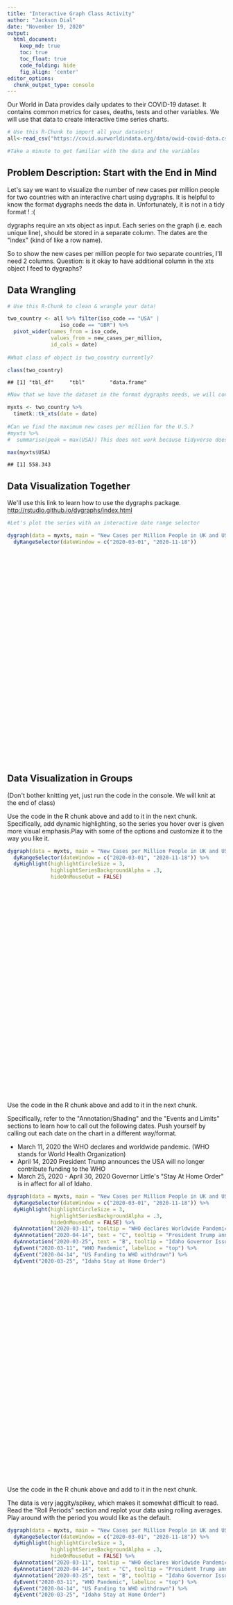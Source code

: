```yaml
---
title: "Interactive Graph Class Activity"
author: "Jackson Dial"
date: "November 19, 2020"
output:
  html_document:  
    keep_md: true
    toc: true
    toc_float: true
    code_folding: hide
    fig_align: 'center'
editor_options: 
  chunk_output_type: console
---
```






Our World in Data provides daily updates to their COVID-19 dataset. It contains common metrics for cases, deaths, tests and other variables. We will use that data to create interactive time series charts.


```r
# Use this R-Chunk to import all your datasets!
all<-read_csv("https://covid.ourworldindata.org/data/owid-covid-data.csv")

#Take a minute to get familiar with the data and the variables
```

## Problem Description: Start with the End in Mind

Let's say we want to visualize the number of new cases per million people for two countries with an interactive chart using dygraphs. It is helpful to know the format dygraphs needs the data in. Unfortunately, it is not in a tidy format ! :(

dygraphs require an xts object as input. Each series on the graph (i.e. each unique line), should be stored in a separate column. The dates are the "index" (kind of like a row name). 

So to show the new cases per million people for two separate countries, I'll need 2 columns. 
Question: is it okay to have additional column in the xts object I feed to dygraphs?

## Data Wrangling


```r
# Use this R-Chunk to clean & wrangle your data!

two_country <- all %>% filter(iso_code == "USA" |
                 iso_code == "GBR") %>% 
  pivot_wider(names_from = iso_code, 
              values_from = new_cases_per_million,
              id_cols = date)
  
#What class of object is two_country currently?

class(two_country)  
```

```
## [1] "tbl_df"     "tbl"        "data.frame"
```

```r
#Now that we have the dataset in the format dygraphs needs, we will convert it to an xts time series object

myxts <- two_country %>% 
  timetk::tk_xts(date = date)
  
#Can we find the maximum new cases per million for the U.S.?
#myxts %>% 
#  summarise(peak = max(USA)) This does not work because tidyverse doesn't work with xts

max(myxts$USA)
```

```
## [1] 558.343
```

## Data Visualization Together

We'll use this link to learn how to use the dygraphs package.
http://rstudio.github.io/dygraphs/index.html


```r
#Let's plot the series with an interactive date range selector

dygraph(data = myxts, main = "New Cases per Million People in UK and USA") %>% 
  dyRangeSelector(dateWindow = c("2020-03-01", "2020-11-18"))
```

<!--html_preserve--><div id="htmlwidget-9c43eb29c6487997d4a1" style="width:672px;height:480px;" class="dygraphs html-widget"></div>
<script type="application/json" data-for="htmlwidget-9c43eb29c6487997d4a1">{"x":{"attrs":{"title":"New Cases per Million People in UK and USA","labels":["day","GBR","USA"],"legend":"auto","retainDateWindow":false,"axes":{"x":{"pixelsPerLabel":60}},"showRangeSelector":true,"dateWindow":["2020-03-01T00:00:00.000Z","2020-11-18T00:00:00.000Z"],"rangeSelectorHeight":40,"rangeSelectorPlotFillColor":" #A7B1C4","rangeSelectorPlotStrokeColor":"#808FAB","interactionModel":"Dygraph.Interaction.defaultModel"},"scale":"daily","annotations":[],"shadings":[],"events":[],"format":"date","data":[["2019-12-31T00:00:00.000Z","2020-01-01T00:00:00.000Z","2020-01-02T00:00:00.000Z","2020-01-03T00:00:00.000Z","2020-01-04T00:00:00.000Z","2020-01-05T00:00:00.000Z","2020-01-06T00:00:00.000Z","2020-01-07T00:00:00.000Z","2020-01-08T00:00:00.000Z","2020-01-09T00:00:00.000Z","2020-01-10T00:00:00.000Z","2020-01-11T00:00:00.000Z","2020-01-12T00:00:00.000Z","2020-01-13T00:00:00.000Z","2020-01-14T00:00:00.000Z","2020-01-15T00:00:00.000Z","2020-01-16T00:00:00.000Z","2020-01-17T00:00:00.000Z","2020-01-18T00:00:00.000Z","2020-01-19T00:00:00.000Z","2020-01-20T00:00:00.000Z","2020-01-21T00:00:00.000Z","2020-01-22T00:00:00.000Z","2020-01-23T00:00:00.000Z","2020-01-24T00:00:00.000Z","2020-01-25T00:00:00.000Z","2020-01-26T00:00:00.000Z","2020-01-27T00:00:00.000Z","2020-01-28T00:00:00.000Z","2020-01-29T00:00:00.000Z","2020-01-30T00:00:00.000Z","2020-01-31T00:00:00.000Z","2020-02-01T00:00:00.000Z","2020-02-02T00:00:00.000Z","2020-02-03T00:00:00.000Z","2020-02-04T00:00:00.000Z","2020-02-05T00:00:00.000Z","2020-02-06T00:00:00.000Z","2020-02-07T00:00:00.000Z","2020-02-08T00:00:00.000Z","2020-02-09T00:00:00.000Z","2020-02-10T00:00:00.000Z","2020-02-11T00:00:00.000Z","2020-02-12T00:00:00.000Z","2020-02-13T00:00:00.000Z","2020-02-14T00:00:00.000Z","2020-02-15T00:00:00.000Z","2020-02-16T00:00:00.000Z","2020-02-17T00:00:00.000Z","2020-02-18T00:00:00.000Z","2020-02-19T00:00:00.000Z","2020-02-20T00:00:00.000Z","2020-02-21T00:00:00.000Z","2020-02-22T00:00:00.000Z","2020-02-23T00:00:00.000Z","2020-02-24T00:00:00.000Z","2020-02-25T00:00:00.000Z","2020-02-26T00:00:00.000Z","2020-02-27T00:00:00.000Z","2020-02-28T00:00:00.000Z","2020-02-29T00:00:00.000Z","2020-03-01T00:00:00.000Z","2020-03-02T00:00:00.000Z","2020-03-03T00:00:00.000Z","2020-03-04T00:00:00.000Z","2020-03-05T00:00:00.000Z","2020-03-06T00:00:00.000Z","2020-03-07T00:00:00.000Z","2020-03-08T00:00:00.000Z","2020-03-09T00:00:00.000Z","2020-03-10T00:00:00.000Z","2020-03-11T00:00:00.000Z","2020-03-12T00:00:00.000Z","2020-03-13T00:00:00.000Z","2020-03-14T00:00:00.000Z","2020-03-15T00:00:00.000Z","2020-03-16T00:00:00.000Z","2020-03-17T00:00:00.000Z","2020-03-18T00:00:00.000Z","2020-03-19T00:00:00.000Z","2020-03-20T00:00:00.000Z","2020-03-21T00:00:00.000Z","2020-03-22T00:00:00.000Z","2020-03-23T00:00:00.000Z","2020-03-24T00:00:00.000Z","2020-03-25T00:00:00.000Z","2020-03-26T00:00:00.000Z","2020-03-27T00:00:00.000Z","2020-03-28T00:00:00.000Z","2020-03-29T00:00:00.000Z","2020-03-30T00:00:00.000Z","2020-03-31T00:00:00.000Z","2020-04-01T00:00:00.000Z","2020-04-02T00:00:00.000Z","2020-04-03T00:00:00.000Z","2020-04-04T00:00:00.000Z","2020-04-05T00:00:00.000Z","2020-04-06T00:00:00.000Z","2020-04-07T00:00:00.000Z","2020-04-08T00:00:00.000Z","2020-04-09T00:00:00.000Z","2020-04-10T00:00:00.000Z","2020-04-11T00:00:00.000Z","2020-04-12T00:00:00.000Z","2020-04-13T00:00:00.000Z","2020-04-14T00:00:00.000Z","2020-04-15T00:00:00.000Z","2020-04-16T00:00:00.000Z","2020-04-17T00:00:00.000Z","2020-04-18T00:00:00.000Z","2020-04-19T00:00:00.000Z","2020-04-20T00:00:00.000Z","2020-04-21T00:00:00.000Z","2020-04-22T00:00:00.000Z","2020-04-23T00:00:00.000Z","2020-04-24T00:00:00.000Z","2020-04-25T00:00:00.000Z","2020-04-26T00:00:00.000Z","2020-04-27T00:00:00.000Z","2020-04-28T00:00:00.000Z","2020-04-29T00:00:00.000Z","2020-04-30T00:00:00.000Z","2020-05-01T00:00:00.000Z","2020-05-02T00:00:00.000Z","2020-05-03T00:00:00.000Z","2020-05-04T00:00:00.000Z","2020-05-05T00:00:00.000Z","2020-05-06T00:00:00.000Z","2020-05-07T00:00:00.000Z","2020-05-08T00:00:00.000Z","2020-05-09T00:00:00.000Z","2020-05-10T00:00:00.000Z","2020-05-11T00:00:00.000Z","2020-05-12T00:00:00.000Z","2020-05-13T00:00:00.000Z","2020-05-14T00:00:00.000Z","2020-05-15T00:00:00.000Z","2020-05-16T00:00:00.000Z","2020-05-17T00:00:00.000Z","2020-05-18T00:00:00.000Z","2020-05-19T00:00:00.000Z","2020-05-20T00:00:00.000Z","2020-05-21T00:00:00.000Z","2020-05-22T00:00:00.000Z","2020-05-23T00:00:00.000Z","2020-05-24T00:00:00.000Z","2020-05-25T00:00:00.000Z","2020-05-26T00:00:00.000Z","2020-05-27T00:00:00.000Z","2020-05-28T00:00:00.000Z","2020-05-29T00:00:00.000Z","2020-05-30T00:00:00.000Z","2020-05-31T00:00:00.000Z","2020-06-01T00:00:00.000Z","2020-06-02T00:00:00.000Z","2020-06-03T00:00:00.000Z","2020-06-04T00:00:00.000Z","2020-06-05T00:00:00.000Z","2020-06-06T00:00:00.000Z","2020-06-07T00:00:00.000Z","2020-06-08T00:00:00.000Z","2020-06-09T00:00:00.000Z","2020-06-10T00:00:00.000Z","2020-06-11T00:00:00.000Z","2020-06-12T00:00:00.000Z","2020-06-13T00:00:00.000Z","2020-06-14T00:00:00.000Z","2020-06-15T00:00:00.000Z","2020-06-16T00:00:00.000Z","2020-06-17T00:00:00.000Z","2020-06-18T00:00:00.000Z","2020-06-19T00:00:00.000Z","2020-06-20T00:00:00.000Z","2020-06-21T00:00:00.000Z","2020-06-22T00:00:00.000Z","2020-06-23T00:00:00.000Z","2020-06-24T00:00:00.000Z","2020-06-25T00:00:00.000Z","2020-06-26T00:00:00.000Z","2020-06-27T00:00:00.000Z","2020-06-28T00:00:00.000Z","2020-06-29T00:00:00.000Z","2020-06-30T00:00:00.000Z","2020-07-01T00:00:00.000Z","2020-07-02T00:00:00.000Z","2020-07-03T00:00:00.000Z","2020-07-04T00:00:00.000Z","2020-07-05T00:00:00.000Z","2020-07-06T00:00:00.000Z","2020-07-07T00:00:00.000Z","2020-07-08T00:00:00.000Z","2020-07-09T00:00:00.000Z","2020-07-10T00:00:00.000Z","2020-07-11T00:00:00.000Z","2020-07-12T00:00:00.000Z","2020-07-13T00:00:00.000Z","2020-07-14T00:00:00.000Z","2020-07-15T00:00:00.000Z","2020-07-16T00:00:00.000Z","2020-07-17T00:00:00.000Z","2020-07-18T00:00:00.000Z","2020-07-19T00:00:00.000Z","2020-07-20T00:00:00.000Z","2020-07-21T00:00:00.000Z","2020-07-22T00:00:00.000Z","2020-07-23T00:00:00.000Z","2020-07-24T00:00:00.000Z","2020-07-25T00:00:00.000Z","2020-07-26T00:00:00.000Z","2020-07-27T00:00:00.000Z","2020-07-28T00:00:00.000Z","2020-07-29T00:00:00.000Z","2020-07-30T00:00:00.000Z","2020-07-31T00:00:00.000Z","2020-08-01T00:00:00.000Z","2020-08-02T00:00:00.000Z","2020-08-03T00:00:00.000Z","2020-08-04T00:00:00.000Z","2020-08-05T00:00:00.000Z","2020-08-06T00:00:00.000Z","2020-08-07T00:00:00.000Z","2020-08-08T00:00:00.000Z","2020-08-09T00:00:00.000Z","2020-08-10T00:00:00.000Z","2020-08-11T00:00:00.000Z","2020-08-12T00:00:00.000Z","2020-08-13T00:00:00.000Z","2020-08-14T00:00:00.000Z","2020-08-15T00:00:00.000Z","2020-08-16T00:00:00.000Z","2020-08-17T00:00:00.000Z","2020-08-18T00:00:00.000Z","2020-08-19T00:00:00.000Z","2020-08-20T00:00:00.000Z","2020-08-21T00:00:00.000Z","2020-08-22T00:00:00.000Z","2020-08-23T00:00:00.000Z","2020-08-24T00:00:00.000Z","2020-08-25T00:00:00.000Z","2020-08-26T00:00:00.000Z","2020-08-27T00:00:00.000Z","2020-08-28T00:00:00.000Z","2020-08-29T00:00:00.000Z","2020-08-30T00:00:00.000Z","2020-08-31T00:00:00.000Z","2020-09-01T00:00:00.000Z","2020-09-02T00:00:00.000Z","2020-09-03T00:00:00.000Z","2020-09-04T00:00:00.000Z","2020-09-05T00:00:00.000Z","2020-09-06T00:00:00.000Z","2020-09-07T00:00:00.000Z","2020-09-08T00:00:00.000Z","2020-09-09T00:00:00.000Z","2020-09-10T00:00:00.000Z","2020-09-11T00:00:00.000Z","2020-09-12T00:00:00.000Z","2020-09-13T00:00:00.000Z","2020-09-14T00:00:00.000Z","2020-09-15T00:00:00.000Z","2020-09-16T00:00:00.000Z","2020-09-17T00:00:00.000Z","2020-09-18T00:00:00.000Z","2020-09-19T00:00:00.000Z","2020-09-20T00:00:00.000Z","2020-09-21T00:00:00.000Z","2020-09-22T00:00:00.000Z","2020-09-23T00:00:00.000Z","2020-09-24T00:00:00.000Z","2020-09-25T00:00:00.000Z","2020-09-26T00:00:00.000Z","2020-09-27T00:00:00.000Z","2020-09-28T00:00:00.000Z","2020-09-29T00:00:00.000Z","2020-09-30T00:00:00.000Z","2020-10-01T00:00:00.000Z","2020-10-02T00:00:00.000Z","2020-10-03T00:00:00.000Z","2020-10-04T00:00:00.000Z","2020-10-05T00:00:00.000Z","2020-10-06T00:00:00.000Z","2020-10-07T00:00:00.000Z","2020-10-08T00:00:00.000Z","2020-10-09T00:00:00.000Z","2020-10-10T00:00:00.000Z","2020-10-11T00:00:00.000Z","2020-10-12T00:00:00.000Z","2020-10-13T00:00:00.000Z","2020-10-14T00:00:00.000Z","2020-10-15T00:00:00.000Z","2020-10-16T00:00:00.000Z","2020-10-17T00:00:00.000Z","2020-10-18T00:00:00.000Z","2020-10-19T00:00:00.000Z","2020-10-20T00:00:00.000Z","2020-10-21T00:00:00.000Z","2020-10-22T00:00:00.000Z","2020-10-23T00:00:00.000Z","2020-10-24T00:00:00.000Z","2020-10-25T00:00:00.000Z","2020-10-26T00:00:00.000Z","2020-10-27T00:00:00.000Z","2020-10-28T00:00:00.000Z","2020-10-29T00:00:00.000Z","2020-10-30T00:00:00.000Z","2020-10-31T00:00:00.000Z","2020-11-01T00:00:00.000Z","2020-11-02T00:00:00.000Z","2020-11-03T00:00:00.000Z","2020-11-04T00:00:00.000Z","2020-11-05T00:00:00.000Z","2020-11-06T00:00:00.000Z","2020-11-07T00:00:00.000Z","2020-11-08T00:00:00.000Z","2020-11-09T00:00:00.000Z","2020-11-10T00:00:00.000Z","2020-11-11T00:00:00.000Z","2020-11-12T00:00:00.000Z","2020-11-13T00:00:00.000Z","2020-11-14T00:00:00.000Z","2020-11-15T00:00:00.000Z","2020-11-16T00:00:00.000Z","2020-11-17T00:00:00.000Z","2020-11-18T00:00:00.000Z","2020-11-19T00:00:00.000Z"],[0,0,0,0,0,0,0,0,0,0,0,0,0,0,0,0,0,0,0,0,0,0,0,0,0,0,0,0,0,0,0,0,0.029,0,0,0,0.015,0,0.015,0,0,0.059,0.015,0,0.015,0,0,0,0,0,0,0,0,0,0.015,0,0,0.029,0.074,0.059,0.118,0.177,0.074,0.324,0.589,0.81,0.825,0.751,1.193,0.884,0.84,2.18,3.815,5.981,7.13,7.041,5.318,6.511,9,11.328,14.716,15.541,18.487,17.647,20.299,34.44,34.985,39.655,45.473,47.094,41.57,42.1,62.944,66.494,72.371,71.708,72.342,59.217,52.912,77.807,80.282,75.583,71.561,63.533,52.721,51.395,61.544,63.724,74.61,77.954,73.005,69.543,56.757,71.502,70.118,80.827,75.98,73.211,55.21,51.159,69.322,69.661,80.164,73.152,69.779,47.565,43.927,49.922,54.238,56.374,55.49,45.12,31.774,34.308,52.824,50.113,48.714,38.712,37.209,30.625,27.075,38.137,44.958,40.038,37.917,30.374,22.494,20.093,23.922,24.63,27.031,25.926,22.494,16.572,15.894,21.227,21.86,19.975,18.31,16.498,11.799,10.621,16.189,17.058,17.662,14.981,15.497,13.11,12.109,15.364,16.233,14.922,15.128,14.524,10.12,9.413,13.199,13.051,11.46,10.621,9.884,9.56,6.57,10.753,9.089,9.59,8.868,8.529,5.907,8.175,10.37,8.794,10.208,10.532,8.323,6.511,5.318,10.694,10.09,11.372,10.37,8.382,7.262,6.084,11.681,11.063,11.387,10.768,9.825,6.202,5.465,1.031,11.239,12.462,12.963,11.357,10.945,13.67,9.869,13.125,13.994,12.83,11.166,15.644,12.02,16.911,14.863,16.631,21.212,15.865,15.32,10.503,16.042,11.961,17.412,15.217,18.973,15.335,14.318,17.441,15.438,22.42,18.796,16.321,25.263,20.711,19.076,22.214,25.558,28.577,26.707,44.015,43.426,36.237,39.169,42.999,52.132,51.513,49.053,38.609,45.709,58.79,50.01,63.666,65.139,57.435,64.343,72.563,91.006,97.723,101.243,88.987,83.846,59.57,105.221,104.705,101.847,102.643,189.597,338.229,185.502,214.212,208.614,258.374,204.225,223.389,189.612,205.816,253.837,290.546,279.557,230.313,238.208,250.14,276.979,314.203,393.115,312.848,302.433,338.98,291.518,307.722,337.109,363.845,339.761,359.5,322.821,342.545,279.144,294.877,370.872,355.567,343.031,367.631,303.037,314.498,300.681,338.067,493.032,402.159,395.663,367.705,314.689,295.363,288.852],[0,0,0,0,0,0,0,0,0,0,0,0,0,0,0,0,0,0,0,0,0,0.003,0,0,0,0.003,0,0.009,0,0,0,0.003,0.003,0.003,0.009,0,0,0.003,0,0,0,0,0.003,0,0.003,0.003,0,0,0,0,0,0,0.003,0.057,0,0,0.054,0,0.018,0.003,0.018,0.009,0.06,0.042,0.066,0.103,0.224,0.317,0.287,0.366,0.604,0.819,0.867,1.06,1.544,2.347,2.486,2.68,5.335,9.027,14.607,16.236,21.519,25.556,33.945,26.553,42.184,50.746,56.48,60.359,55.468,65.241,75.522,81.882,87.066,97.96,103.54,76.731,92.329,92.486,100.673,102.419,107.331,85.773,83.443,75.598,81.335,91.081,95.67,93.15,99.461,74.323,84.788,112.655,53.136,80.19,64.507,146.612,81.138,68.099,72.906,82.555,90.383,102.582,88.483,75.444,68.256,72.027,72.894,85.706,81.44,77.377,61.202,54.734,66.61,62.785,82.002,77.063,73.978,57.018,65.984,60.332,70.347,76.839,72.951,64.157,62.138,57.595,57.129,56.558,65.912,76.546,70.383,59.839,63.703,62.066,59.513,63.867,76.066,67.138,67.377,56.864,56.389,62.277,69.132,77.459,77.16,59.042,60.293,71.616,77.217,83.872,90.359,103.196,77.924,94.833,104.893,103.742,123.712,137.543,128.355,116.836,125.546,132.567,157.243,161.325,164.476,136.618,148.316,151.026,173.633,177.962,190.343,201.282,190.485,172.984,175.57,207.001,204.581,232.415,215.992,192.594,186.693,171.449,217.666,207.998,190.923,236.938,197.878,169.162,169.917,186.506,226.539,205.533,202.485,176.455,143.537,137.784,173.79,159.527,180.527,175.678,169.851,141.531,149.636,141.428,169.005,154.361,195.884,145.271,127.201,105.909,133.204,143.28,132.945,150.694,134.071,104.247,115.703,115.162,129.449,138.697,150.011,133.361,107.495,102.265,134.86,117.081,109.513,154.292,133.352,92.31,73.262,81.939,96.455,113.313,145.198,123.322,102.328,105.259,155.506,74.314,131.621,151.688,121.736,120.398,160.582,115.73,114.591,133.573,166.201,137.062,109.51,99.691,129.96,126.833,135.259,164.564,153.047,105.44,122.975,130.096,145.564,171.6,175.473,163.959,131.712,125.839,158.66,179.412,192.702,212.252,171.029,144.54,181.751,176.884,190.264,217.696,257.789,250.922,179.576,206.521,226.974,236.768,266.252,305.958,238.469,244.714,253.421,280.161,309.686,369.894,394.628,366.804,334.417,419.637,444.933,432.945,464.253,558.343,499.322,399.302,508.833,466.208,513.606]]},"evals":["attrs.interactionModel"],"jsHooks":[]}</script><!--/html_preserve-->

## Data Visualization in Groups

(Don't bother knitting yet, just run the code in the console. We will knit at the end of class)

Use the code in the R chunk above and add to it in the next chunk. Specifically, add dynamic highlighting, so the series you hover over is given more visual emphasis.Play with some of the options and customize it to the way you like it.


```r
dygraph(data = myxts, main = "New Cases per Million People in UK and USA") %>% 
  dyRangeSelector(dateWindow = c("2020-03-01", "2020-11-18")) %>% 
  dyHighlight(highlightCircleSize = 3,
              highlightSeriesBackgroundAlpha = .3,
              hideOnMouseOut = FALSE)
```

<!--html_preserve--><div id="htmlwidget-b81c6524474d895227a8" style="width:672px;height:480px;" class="dygraphs html-widget"></div>
<script type="application/json" data-for="htmlwidget-b81c6524474d895227a8">{"x":{"attrs":{"title":"New Cases per Million People in UK and USA","labels":["day","GBR","USA"],"legend":"auto","retainDateWindow":false,"axes":{"x":{"pixelsPerLabel":60}},"showRangeSelector":true,"dateWindow":["2020-03-01T00:00:00.000Z","2020-11-18T00:00:00.000Z"],"rangeSelectorHeight":40,"rangeSelectorPlotFillColor":" #A7B1C4","rangeSelectorPlotStrokeColor":"#808FAB","interactionModel":"Dygraph.Interaction.defaultModel","highlightCircleSize":3,"highlightSeriesBackgroundAlpha":0.3,"highlightSeriesOpts":[],"hideOverlayOnMouseOut":false},"scale":"daily","annotations":[],"shadings":[],"events":[],"format":"date","data":[["2019-12-31T00:00:00.000Z","2020-01-01T00:00:00.000Z","2020-01-02T00:00:00.000Z","2020-01-03T00:00:00.000Z","2020-01-04T00:00:00.000Z","2020-01-05T00:00:00.000Z","2020-01-06T00:00:00.000Z","2020-01-07T00:00:00.000Z","2020-01-08T00:00:00.000Z","2020-01-09T00:00:00.000Z","2020-01-10T00:00:00.000Z","2020-01-11T00:00:00.000Z","2020-01-12T00:00:00.000Z","2020-01-13T00:00:00.000Z","2020-01-14T00:00:00.000Z","2020-01-15T00:00:00.000Z","2020-01-16T00:00:00.000Z","2020-01-17T00:00:00.000Z","2020-01-18T00:00:00.000Z","2020-01-19T00:00:00.000Z","2020-01-20T00:00:00.000Z","2020-01-21T00:00:00.000Z","2020-01-22T00:00:00.000Z","2020-01-23T00:00:00.000Z","2020-01-24T00:00:00.000Z","2020-01-25T00:00:00.000Z","2020-01-26T00:00:00.000Z","2020-01-27T00:00:00.000Z","2020-01-28T00:00:00.000Z","2020-01-29T00:00:00.000Z","2020-01-30T00:00:00.000Z","2020-01-31T00:00:00.000Z","2020-02-01T00:00:00.000Z","2020-02-02T00:00:00.000Z","2020-02-03T00:00:00.000Z","2020-02-04T00:00:00.000Z","2020-02-05T00:00:00.000Z","2020-02-06T00:00:00.000Z","2020-02-07T00:00:00.000Z","2020-02-08T00:00:00.000Z","2020-02-09T00:00:00.000Z","2020-02-10T00:00:00.000Z","2020-02-11T00:00:00.000Z","2020-02-12T00:00:00.000Z","2020-02-13T00:00:00.000Z","2020-02-14T00:00:00.000Z","2020-02-15T00:00:00.000Z","2020-02-16T00:00:00.000Z","2020-02-17T00:00:00.000Z","2020-02-18T00:00:00.000Z","2020-02-19T00:00:00.000Z","2020-02-20T00:00:00.000Z","2020-02-21T00:00:00.000Z","2020-02-22T00:00:00.000Z","2020-02-23T00:00:00.000Z","2020-02-24T00:00:00.000Z","2020-02-25T00:00:00.000Z","2020-02-26T00:00:00.000Z","2020-02-27T00:00:00.000Z","2020-02-28T00:00:00.000Z","2020-02-29T00:00:00.000Z","2020-03-01T00:00:00.000Z","2020-03-02T00:00:00.000Z","2020-03-03T00:00:00.000Z","2020-03-04T00:00:00.000Z","2020-03-05T00:00:00.000Z","2020-03-06T00:00:00.000Z","2020-03-07T00:00:00.000Z","2020-03-08T00:00:00.000Z","2020-03-09T00:00:00.000Z","2020-03-10T00:00:00.000Z","2020-03-11T00:00:00.000Z","2020-03-12T00:00:00.000Z","2020-03-13T00:00:00.000Z","2020-03-14T00:00:00.000Z","2020-03-15T00:00:00.000Z","2020-03-16T00:00:00.000Z","2020-03-17T00:00:00.000Z","2020-03-18T00:00:00.000Z","2020-03-19T00:00:00.000Z","2020-03-20T00:00:00.000Z","2020-03-21T00:00:00.000Z","2020-03-22T00:00:00.000Z","2020-03-23T00:00:00.000Z","2020-03-24T00:00:00.000Z","2020-03-25T00:00:00.000Z","2020-03-26T00:00:00.000Z","2020-03-27T00:00:00.000Z","2020-03-28T00:00:00.000Z","2020-03-29T00:00:00.000Z","2020-03-30T00:00:00.000Z","2020-03-31T00:00:00.000Z","2020-04-01T00:00:00.000Z","2020-04-02T00:00:00.000Z","2020-04-03T00:00:00.000Z","2020-04-04T00:00:00.000Z","2020-04-05T00:00:00.000Z","2020-04-06T00:00:00.000Z","2020-04-07T00:00:00.000Z","2020-04-08T00:00:00.000Z","2020-04-09T00:00:00.000Z","2020-04-10T00:00:00.000Z","2020-04-11T00:00:00.000Z","2020-04-12T00:00:00.000Z","2020-04-13T00:00:00.000Z","2020-04-14T00:00:00.000Z","2020-04-15T00:00:00.000Z","2020-04-16T00:00:00.000Z","2020-04-17T00:00:00.000Z","2020-04-18T00:00:00.000Z","2020-04-19T00:00:00.000Z","2020-04-20T00:00:00.000Z","2020-04-21T00:00:00.000Z","2020-04-22T00:00:00.000Z","2020-04-23T00:00:00.000Z","2020-04-24T00:00:00.000Z","2020-04-25T00:00:00.000Z","2020-04-26T00:00:00.000Z","2020-04-27T00:00:00.000Z","2020-04-28T00:00:00.000Z","2020-04-29T00:00:00.000Z","2020-04-30T00:00:00.000Z","2020-05-01T00:00:00.000Z","2020-05-02T00:00:00.000Z","2020-05-03T00:00:00.000Z","2020-05-04T00:00:00.000Z","2020-05-05T00:00:00.000Z","2020-05-06T00:00:00.000Z","2020-05-07T00:00:00.000Z","2020-05-08T00:00:00.000Z","2020-05-09T00:00:00.000Z","2020-05-10T00:00:00.000Z","2020-05-11T00:00:00.000Z","2020-05-12T00:00:00.000Z","2020-05-13T00:00:00.000Z","2020-05-14T00:00:00.000Z","2020-05-15T00:00:00.000Z","2020-05-16T00:00:00.000Z","2020-05-17T00:00:00.000Z","2020-05-18T00:00:00.000Z","2020-05-19T00:00:00.000Z","2020-05-20T00:00:00.000Z","2020-05-21T00:00:00.000Z","2020-05-22T00:00:00.000Z","2020-05-23T00:00:00.000Z","2020-05-24T00:00:00.000Z","2020-05-25T00:00:00.000Z","2020-05-26T00:00:00.000Z","2020-05-27T00:00:00.000Z","2020-05-28T00:00:00.000Z","2020-05-29T00:00:00.000Z","2020-05-30T00:00:00.000Z","2020-05-31T00:00:00.000Z","2020-06-01T00:00:00.000Z","2020-06-02T00:00:00.000Z","2020-06-03T00:00:00.000Z","2020-06-04T00:00:00.000Z","2020-06-05T00:00:00.000Z","2020-06-06T00:00:00.000Z","2020-06-07T00:00:00.000Z","2020-06-08T00:00:00.000Z","2020-06-09T00:00:00.000Z","2020-06-10T00:00:00.000Z","2020-06-11T00:00:00.000Z","2020-06-12T00:00:00.000Z","2020-06-13T00:00:00.000Z","2020-06-14T00:00:00.000Z","2020-06-15T00:00:00.000Z","2020-06-16T00:00:00.000Z","2020-06-17T00:00:00.000Z","2020-06-18T00:00:00.000Z","2020-06-19T00:00:00.000Z","2020-06-20T00:00:00.000Z","2020-06-21T00:00:00.000Z","2020-06-22T00:00:00.000Z","2020-06-23T00:00:00.000Z","2020-06-24T00:00:00.000Z","2020-06-25T00:00:00.000Z","2020-06-26T00:00:00.000Z","2020-06-27T00:00:00.000Z","2020-06-28T00:00:00.000Z","2020-06-29T00:00:00.000Z","2020-06-30T00:00:00.000Z","2020-07-01T00:00:00.000Z","2020-07-02T00:00:00.000Z","2020-07-03T00:00:00.000Z","2020-07-04T00:00:00.000Z","2020-07-05T00:00:00.000Z","2020-07-06T00:00:00.000Z","2020-07-07T00:00:00.000Z","2020-07-08T00:00:00.000Z","2020-07-09T00:00:00.000Z","2020-07-10T00:00:00.000Z","2020-07-11T00:00:00.000Z","2020-07-12T00:00:00.000Z","2020-07-13T00:00:00.000Z","2020-07-14T00:00:00.000Z","2020-07-15T00:00:00.000Z","2020-07-16T00:00:00.000Z","2020-07-17T00:00:00.000Z","2020-07-18T00:00:00.000Z","2020-07-19T00:00:00.000Z","2020-07-20T00:00:00.000Z","2020-07-21T00:00:00.000Z","2020-07-22T00:00:00.000Z","2020-07-23T00:00:00.000Z","2020-07-24T00:00:00.000Z","2020-07-25T00:00:00.000Z","2020-07-26T00:00:00.000Z","2020-07-27T00:00:00.000Z","2020-07-28T00:00:00.000Z","2020-07-29T00:00:00.000Z","2020-07-30T00:00:00.000Z","2020-07-31T00:00:00.000Z","2020-08-01T00:00:00.000Z","2020-08-02T00:00:00.000Z","2020-08-03T00:00:00.000Z","2020-08-04T00:00:00.000Z","2020-08-05T00:00:00.000Z","2020-08-06T00:00:00.000Z","2020-08-07T00:00:00.000Z","2020-08-08T00:00:00.000Z","2020-08-09T00:00:00.000Z","2020-08-10T00:00:00.000Z","2020-08-11T00:00:00.000Z","2020-08-12T00:00:00.000Z","2020-08-13T00:00:00.000Z","2020-08-14T00:00:00.000Z","2020-08-15T00:00:00.000Z","2020-08-16T00:00:00.000Z","2020-08-17T00:00:00.000Z","2020-08-18T00:00:00.000Z","2020-08-19T00:00:00.000Z","2020-08-20T00:00:00.000Z","2020-08-21T00:00:00.000Z","2020-08-22T00:00:00.000Z","2020-08-23T00:00:00.000Z","2020-08-24T00:00:00.000Z","2020-08-25T00:00:00.000Z","2020-08-26T00:00:00.000Z","2020-08-27T00:00:00.000Z","2020-08-28T00:00:00.000Z","2020-08-29T00:00:00.000Z","2020-08-30T00:00:00.000Z","2020-08-31T00:00:00.000Z","2020-09-01T00:00:00.000Z","2020-09-02T00:00:00.000Z","2020-09-03T00:00:00.000Z","2020-09-04T00:00:00.000Z","2020-09-05T00:00:00.000Z","2020-09-06T00:00:00.000Z","2020-09-07T00:00:00.000Z","2020-09-08T00:00:00.000Z","2020-09-09T00:00:00.000Z","2020-09-10T00:00:00.000Z","2020-09-11T00:00:00.000Z","2020-09-12T00:00:00.000Z","2020-09-13T00:00:00.000Z","2020-09-14T00:00:00.000Z","2020-09-15T00:00:00.000Z","2020-09-16T00:00:00.000Z","2020-09-17T00:00:00.000Z","2020-09-18T00:00:00.000Z","2020-09-19T00:00:00.000Z","2020-09-20T00:00:00.000Z","2020-09-21T00:00:00.000Z","2020-09-22T00:00:00.000Z","2020-09-23T00:00:00.000Z","2020-09-24T00:00:00.000Z","2020-09-25T00:00:00.000Z","2020-09-26T00:00:00.000Z","2020-09-27T00:00:00.000Z","2020-09-28T00:00:00.000Z","2020-09-29T00:00:00.000Z","2020-09-30T00:00:00.000Z","2020-10-01T00:00:00.000Z","2020-10-02T00:00:00.000Z","2020-10-03T00:00:00.000Z","2020-10-04T00:00:00.000Z","2020-10-05T00:00:00.000Z","2020-10-06T00:00:00.000Z","2020-10-07T00:00:00.000Z","2020-10-08T00:00:00.000Z","2020-10-09T00:00:00.000Z","2020-10-10T00:00:00.000Z","2020-10-11T00:00:00.000Z","2020-10-12T00:00:00.000Z","2020-10-13T00:00:00.000Z","2020-10-14T00:00:00.000Z","2020-10-15T00:00:00.000Z","2020-10-16T00:00:00.000Z","2020-10-17T00:00:00.000Z","2020-10-18T00:00:00.000Z","2020-10-19T00:00:00.000Z","2020-10-20T00:00:00.000Z","2020-10-21T00:00:00.000Z","2020-10-22T00:00:00.000Z","2020-10-23T00:00:00.000Z","2020-10-24T00:00:00.000Z","2020-10-25T00:00:00.000Z","2020-10-26T00:00:00.000Z","2020-10-27T00:00:00.000Z","2020-10-28T00:00:00.000Z","2020-10-29T00:00:00.000Z","2020-10-30T00:00:00.000Z","2020-10-31T00:00:00.000Z","2020-11-01T00:00:00.000Z","2020-11-02T00:00:00.000Z","2020-11-03T00:00:00.000Z","2020-11-04T00:00:00.000Z","2020-11-05T00:00:00.000Z","2020-11-06T00:00:00.000Z","2020-11-07T00:00:00.000Z","2020-11-08T00:00:00.000Z","2020-11-09T00:00:00.000Z","2020-11-10T00:00:00.000Z","2020-11-11T00:00:00.000Z","2020-11-12T00:00:00.000Z","2020-11-13T00:00:00.000Z","2020-11-14T00:00:00.000Z","2020-11-15T00:00:00.000Z","2020-11-16T00:00:00.000Z","2020-11-17T00:00:00.000Z","2020-11-18T00:00:00.000Z","2020-11-19T00:00:00.000Z"],[0,0,0,0,0,0,0,0,0,0,0,0,0,0,0,0,0,0,0,0,0,0,0,0,0,0,0,0,0,0,0,0,0.029,0,0,0,0.015,0,0.015,0,0,0.059,0.015,0,0.015,0,0,0,0,0,0,0,0,0,0.015,0,0,0.029,0.074,0.059,0.118,0.177,0.074,0.324,0.589,0.81,0.825,0.751,1.193,0.884,0.84,2.18,3.815,5.981,7.13,7.041,5.318,6.511,9,11.328,14.716,15.541,18.487,17.647,20.299,34.44,34.985,39.655,45.473,47.094,41.57,42.1,62.944,66.494,72.371,71.708,72.342,59.217,52.912,77.807,80.282,75.583,71.561,63.533,52.721,51.395,61.544,63.724,74.61,77.954,73.005,69.543,56.757,71.502,70.118,80.827,75.98,73.211,55.21,51.159,69.322,69.661,80.164,73.152,69.779,47.565,43.927,49.922,54.238,56.374,55.49,45.12,31.774,34.308,52.824,50.113,48.714,38.712,37.209,30.625,27.075,38.137,44.958,40.038,37.917,30.374,22.494,20.093,23.922,24.63,27.031,25.926,22.494,16.572,15.894,21.227,21.86,19.975,18.31,16.498,11.799,10.621,16.189,17.058,17.662,14.981,15.497,13.11,12.109,15.364,16.233,14.922,15.128,14.524,10.12,9.413,13.199,13.051,11.46,10.621,9.884,9.56,6.57,10.753,9.089,9.59,8.868,8.529,5.907,8.175,10.37,8.794,10.208,10.532,8.323,6.511,5.318,10.694,10.09,11.372,10.37,8.382,7.262,6.084,11.681,11.063,11.387,10.768,9.825,6.202,5.465,1.031,11.239,12.462,12.963,11.357,10.945,13.67,9.869,13.125,13.994,12.83,11.166,15.644,12.02,16.911,14.863,16.631,21.212,15.865,15.32,10.503,16.042,11.961,17.412,15.217,18.973,15.335,14.318,17.441,15.438,22.42,18.796,16.321,25.263,20.711,19.076,22.214,25.558,28.577,26.707,44.015,43.426,36.237,39.169,42.999,52.132,51.513,49.053,38.609,45.709,58.79,50.01,63.666,65.139,57.435,64.343,72.563,91.006,97.723,101.243,88.987,83.846,59.57,105.221,104.705,101.847,102.643,189.597,338.229,185.502,214.212,208.614,258.374,204.225,223.389,189.612,205.816,253.837,290.546,279.557,230.313,238.208,250.14,276.979,314.203,393.115,312.848,302.433,338.98,291.518,307.722,337.109,363.845,339.761,359.5,322.821,342.545,279.144,294.877,370.872,355.567,343.031,367.631,303.037,314.498,300.681,338.067,493.032,402.159,395.663,367.705,314.689,295.363,288.852],[0,0,0,0,0,0,0,0,0,0,0,0,0,0,0,0,0,0,0,0,0,0.003,0,0,0,0.003,0,0.009,0,0,0,0.003,0.003,0.003,0.009,0,0,0.003,0,0,0,0,0.003,0,0.003,0.003,0,0,0,0,0,0,0.003,0.057,0,0,0.054,0,0.018,0.003,0.018,0.009,0.06,0.042,0.066,0.103,0.224,0.317,0.287,0.366,0.604,0.819,0.867,1.06,1.544,2.347,2.486,2.68,5.335,9.027,14.607,16.236,21.519,25.556,33.945,26.553,42.184,50.746,56.48,60.359,55.468,65.241,75.522,81.882,87.066,97.96,103.54,76.731,92.329,92.486,100.673,102.419,107.331,85.773,83.443,75.598,81.335,91.081,95.67,93.15,99.461,74.323,84.788,112.655,53.136,80.19,64.507,146.612,81.138,68.099,72.906,82.555,90.383,102.582,88.483,75.444,68.256,72.027,72.894,85.706,81.44,77.377,61.202,54.734,66.61,62.785,82.002,77.063,73.978,57.018,65.984,60.332,70.347,76.839,72.951,64.157,62.138,57.595,57.129,56.558,65.912,76.546,70.383,59.839,63.703,62.066,59.513,63.867,76.066,67.138,67.377,56.864,56.389,62.277,69.132,77.459,77.16,59.042,60.293,71.616,77.217,83.872,90.359,103.196,77.924,94.833,104.893,103.742,123.712,137.543,128.355,116.836,125.546,132.567,157.243,161.325,164.476,136.618,148.316,151.026,173.633,177.962,190.343,201.282,190.485,172.984,175.57,207.001,204.581,232.415,215.992,192.594,186.693,171.449,217.666,207.998,190.923,236.938,197.878,169.162,169.917,186.506,226.539,205.533,202.485,176.455,143.537,137.784,173.79,159.527,180.527,175.678,169.851,141.531,149.636,141.428,169.005,154.361,195.884,145.271,127.201,105.909,133.204,143.28,132.945,150.694,134.071,104.247,115.703,115.162,129.449,138.697,150.011,133.361,107.495,102.265,134.86,117.081,109.513,154.292,133.352,92.31,73.262,81.939,96.455,113.313,145.198,123.322,102.328,105.259,155.506,74.314,131.621,151.688,121.736,120.398,160.582,115.73,114.591,133.573,166.201,137.062,109.51,99.691,129.96,126.833,135.259,164.564,153.047,105.44,122.975,130.096,145.564,171.6,175.473,163.959,131.712,125.839,158.66,179.412,192.702,212.252,171.029,144.54,181.751,176.884,190.264,217.696,257.789,250.922,179.576,206.521,226.974,236.768,266.252,305.958,238.469,244.714,253.421,280.161,309.686,369.894,394.628,366.804,334.417,419.637,444.933,432.945,464.253,558.343,499.322,399.302,508.833,466.208,513.606]]},"evals":["attrs.interactionModel"],"jsHooks":[]}</script><!--/html_preserve-->

Use the code in the R chunk above and add to it in the next chunk. 

Specifically, refer to the "Annotation/Shading" and the "Events and Limits" sections to learn how to call out the following dates. Push yourself by calling out each date on the chart in a different way/format.
* March 11, 2020 the WHO declares and worldwide pandemic. (WHO stands for World Health Organization)
* April 14, 2020 President Trump announces the USA will no longer contribute funding to the WHO
* March 25, 2020 - April 30, 2020 Governor Little's "Stay At Home Order" is in affect for all of Idaho.

  

```r
dygraph(data = myxts, main = "New Cases per Million People in UK and USA") %>% 
  dyRangeSelector(dateWindow = c("2020-03-01", "2020-11-18")) %>% 
  dyHighlight(highlightCircleSize = 3,
              highlightSeriesBackgroundAlpha = .3,
              hideOnMouseOut = FALSE) %>% 
  dyAnnotation("2020-03-11", tooltip = "WHO declares Worldwide Pandemic", text = "A") %>% 
  dyAnnotation("2020-04-14", text = "C", tooltip = "President Trump announces the US will no longer provide funding to the WHO") %>% 
  dyAnnotation("2020-03-25", text = "B", tooltip = "Idaho Governor Issues 'Stay at Home Order'") %>% 
  dyEvent("2020-03-11", "WHO Pandemic", labelLoc = "top") %>% 
  dyEvent("2020-04-14", "US Funding to WHO withdrawn") %>% 
  dyEvent("2020-03-25", "Idaho Stay at Home Order")
```

<!--html_preserve--><div id="htmlwidget-ead0e10274dffacd271a" style="width:672px;height:480px;" class="dygraphs html-widget"></div>
<script type="application/json" data-for="htmlwidget-ead0e10274dffacd271a">{"x":{"attrs":{"title":"New Cases per Million People in UK and USA","labels":["day","GBR","USA"],"legend":"auto","retainDateWindow":false,"axes":{"x":{"pixelsPerLabel":60}},"showRangeSelector":true,"dateWindow":["2020-03-01T00:00:00.000Z","2020-11-18T00:00:00.000Z"],"rangeSelectorHeight":40,"rangeSelectorPlotFillColor":" #A7B1C4","rangeSelectorPlotStrokeColor":"#808FAB","interactionModel":"Dygraph.Interaction.defaultModel","highlightCircleSize":3,"highlightSeriesBackgroundAlpha":0.3,"highlightSeriesOpts":[],"hideOverlayOnMouseOut":false},"scale":"daily","annotations":[{"x":"2020-03-11T00:00:00.000Z","shortText":"A","text":"WHO declares Worldwide Pandemic","attachAtBottom":false,"series":"USA"},{"x":"2020-04-14T00:00:00.000Z","shortText":"C","text":"President Trump announces the US will no longer provide funding to the WHO","attachAtBottom":false,"series":"USA"},{"x":"2020-03-25T00:00:00.000Z","shortText":"B","text":"Idaho Governor Issues 'Stay at Home Order'","attachAtBottom":false,"series":"USA"}],"shadings":[],"events":[{"pos":"2020-03-11T00:00:00.000Z","label":"WHO Pandemic","labelLoc":"top","color":"black","strokePattern":[7,3],"axis":"x"},{"pos":"2020-04-14T00:00:00.000Z","label":"US Funding to WHO withdrawn","labelLoc":"top","color":"black","strokePattern":[7,3],"axis":"x"},{"pos":"2020-03-25T00:00:00.000Z","label":"Idaho Stay at Home Order","labelLoc":"top","color":"black","strokePattern":[7,3],"axis":"x"}],"format":"date","data":[["2019-12-31T00:00:00.000Z","2020-01-01T00:00:00.000Z","2020-01-02T00:00:00.000Z","2020-01-03T00:00:00.000Z","2020-01-04T00:00:00.000Z","2020-01-05T00:00:00.000Z","2020-01-06T00:00:00.000Z","2020-01-07T00:00:00.000Z","2020-01-08T00:00:00.000Z","2020-01-09T00:00:00.000Z","2020-01-10T00:00:00.000Z","2020-01-11T00:00:00.000Z","2020-01-12T00:00:00.000Z","2020-01-13T00:00:00.000Z","2020-01-14T00:00:00.000Z","2020-01-15T00:00:00.000Z","2020-01-16T00:00:00.000Z","2020-01-17T00:00:00.000Z","2020-01-18T00:00:00.000Z","2020-01-19T00:00:00.000Z","2020-01-20T00:00:00.000Z","2020-01-21T00:00:00.000Z","2020-01-22T00:00:00.000Z","2020-01-23T00:00:00.000Z","2020-01-24T00:00:00.000Z","2020-01-25T00:00:00.000Z","2020-01-26T00:00:00.000Z","2020-01-27T00:00:00.000Z","2020-01-28T00:00:00.000Z","2020-01-29T00:00:00.000Z","2020-01-30T00:00:00.000Z","2020-01-31T00:00:00.000Z","2020-02-01T00:00:00.000Z","2020-02-02T00:00:00.000Z","2020-02-03T00:00:00.000Z","2020-02-04T00:00:00.000Z","2020-02-05T00:00:00.000Z","2020-02-06T00:00:00.000Z","2020-02-07T00:00:00.000Z","2020-02-08T00:00:00.000Z","2020-02-09T00:00:00.000Z","2020-02-10T00:00:00.000Z","2020-02-11T00:00:00.000Z","2020-02-12T00:00:00.000Z","2020-02-13T00:00:00.000Z","2020-02-14T00:00:00.000Z","2020-02-15T00:00:00.000Z","2020-02-16T00:00:00.000Z","2020-02-17T00:00:00.000Z","2020-02-18T00:00:00.000Z","2020-02-19T00:00:00.000Z","2020-02-20T00:00:00.000Z","2020-02-21T00:00:00.000Z","2020-02-22T00:00:00.000Z","2020-02-23T00:00:00.000Z","2020-02-24T00:00:00.000Z","2020-02-25T00:00:00.000Z","2020-02-26T00:00:00.000Z","2020-02-27T00:00:00.000Z","2020-02-28T00:00:00.000Z","2020-02-29T00:00:00.000Z","2020-03-01T00:00:00.000Z","2020-03-02T00:00:00.000Z","2020-03-03T00:00:00.000Z","2020-03-04T00:00:00.000Z","2020-03-05T00:00:00.000Z","2020-03-06T00:00:00.000Z","2020-03-07T00:00:00.000Z","2020-03-08T00:00:00.000Z","2020-03-09T00:00:00.000Z","2020-03-10T00:00:00.000Z","2020-03-11T00:00:00.000Z","2020-03-12T00:00:00.000Z","2020-03-13T00:00:00.000Z","2020-03-14T00:00:00.000Z","2020-03-15T00:00:00.000Z","2020-03-16T00:00:00.000Z","2020-03-17T00:00:00.000Z","2020-03-18T00:00:00.000Z","2020-03-19T00:00:00.000Z","2020-03-20T00:00:00.000Z","2020-03-21T00:00:00.000Z","2020-03-22T00:00:00.000Z","2020-03-23T00:00:00.000Z","2020-03-24T00:00:00.000Z","2020-03-25T00:00:00.000Z","2020-03-26T00:00:00.000Z","2020-03-27T00:00:00.000Z","2020-03-28T00:00:00.000Z","2020-03-29T00:00:00.000Z","2020-03-30T00:00:00.000Z","2020-03-31T00:00:00.000Z","2020-04-01T00:00:00.000Z","2020-04-02T00:00:00.000Z","2020-04-03T00:00:00.000Z","2020-04-04T00:00:00.000Z","2020-04-05T00:00:00.000Z","2020-04-06T00:00:00.000Z","2020-04-07T00:00:00.000Z","2020-04-08T00:00:00.000Z","2020-04-09T00:00:00.000Z","2020-04-10T00:00:00.000Z","2020-04-11T00:00:00.000Z","2020-04-12T00:00:00.000Z","2020-04-13T00:00:00.000Z","2020-04-14T00:00:00.000Z","2020-04-15T00:00:00.000Z","2020-04-16T00:00:00.000Z","2020-04-17T00:00:00.000Z","2020-04-18T00:00:00.000Z","2020-04-19T00:00:00.000Z","2020-04-20T00:00:00.000Z","2020-04-21T00:00:00.000Z","2020-04-22T00:00:00.000Z","2020-04-23T00:00:00.000Z","2020-04-24T00:00:00.000Z","2020-04-25T00:00:00.000Z","2020-04-26T00:00:00.000Z","2020-04-27T00:00:00.000Z","2020-04-28T00:00:00.000Z","2020-04-29T00:00:00.000Z","2020-04-30T00:00:00.000Z","2020-05-01T00:00:00.000Z","2020-05-02T00:00:00.000Z","2020-05-03T00:00:00.000Z","2020-05-04T00:00:00.000Z","2020-05-05T00:00:00.000Z","2020-05-06T00:00:00.000Z","2020-05-07T00:00:00.000Z","2020-05-08T00:00:00.000Z","2020-05-09T00:00:00.000Z","2020-05-10T00:00:00.000Z","2020-05-11T00:00:00.000Z","2020-05-12T00:00:00.000Z","2020-05-13T00:00:00.000Z","2020-05-14T00:00:00.000Z","2020-05-15T00:00:00.000Z","2020-05-16T00:00:00.000Z","2020-05-17T00:00:00.000Z","2020-05-18T00:00:00.000Z","2020-05-19T00:00:00.000Z","2020-05-20T00:00:00.000Z","2020-05-21T00:00:00.000Z","2020-05-22T00:00:00.000Z","2020-05-23T00:00:00.000Z","2020-05-24T00:00:00.000Z","2020-05-25T00:00:00.000Z","2020-05-26T00:00:00.000Z","2020-05-27T00:00:00.000Z","2020-05-28T00:00:00.000Z","2020-05-29T00:00:00.000Z","2020-05-30T00:00:00.000Z","2020-05-31T00:00:00.000Z","2020-06-01T00:00:00.000Z","2020-06-02T00:00:00.000Z","2020-06-03T00:00:00.000Z","2020-06-04T00:00:00.000Z","2020-06-05T00:00:00.000Z","2020-06-06T00:00:00.000Z","2020-06-07T00:00:00.000Z","2020-06-08T00:00:00.000Z","2020-06-09T00:00:00.000Z","2020-06-10T00:00:00.000Z","2020-06-11T00:00:00.000Z","2020-06-12T00:00:00.000Z","2020-06-13T00:00:00.000Z","2020-06-14T00:00:00.000Z","2020-06-15T00:00:00.000Z","2020-06-16T00:00:00.000Z","2020-06-17T00:00:00.000Z","2020-06-18T00:00:00.000Z","2020-06-19T00:00:00.000Z","2020-06-20T00:00:00.000Z","2020-06-21T00:00:00.000Z","2020-06-22T00:00:00.000Z","2020-06-23T00:00:00.000Z","2020-06-24T00:00:00.000Z","2020-06-25T00:00:00.000Z","2020-06-26T00:00:00.000Z","2020-06-27T00:00:00.000Z","2020-06-28T00:00:00.000Z","2020-06-29T00:00:00.000Z","2020-06-30T00:00:00.000Z","2020-07-01T00:00:00.000Z","2020-07-02T00:00:00.000Z","2020-07-03T00:00:00.000Z","2020-07-04T00:00:00.000Z","2020-07-05T00:00:00.000Z","2020-07-06T00:00:00.000Z","2020-07-07T00:00:00.000Z","2020-07-08T00:00:00.000Z","2020-07-09T00:00:00.000Z","2020-07-10T00:00:00.000Z","2020-07-11T00:00:00.000Z","2020-07-12T00:00:00.000Z","2020-07-13T00:00:00.000Z","2020-07-14T00:00:00.000Z","2020-07-15T00:00:00.000Z","2020-07-16T00:00:00.000Z","2020-07-17T00:00:00.000Z","2020-07-18T00:00:00.000Z","2020-07-19T00:00:00.000Z","2020-07-20T00:00:00.000Z","2020-07-21T00:00:00.000Z","2020-07-22T00:00:00.000Z","2020-07-23T00:00:00.000Z","2020-07-24T00:00:00.000Z","2020-07-25T00:00:00.000Z","2020-07-26T00:00:00.000Z","2020-07-27T00:00:00.000Z","2020-07-28T00:00:00.000Z","2020-07-29T00:00:00.000Z","2020-07-30T00:00:00.000Z","2020-07-31T00:00:00.000Z","2020-08-01T00:00:00.000Z","2020-08-02T00:00:00.000Z","2020-08-03T00:00:00.000Z","2020-08-04T00:00:00.000Z","2020-08-05T00:00:00.000Z","2020-08-06T00:00:00.000Z","2020-08-07T00:00:00.000Z","2020-08-08T00:00:00.000Z","2020-08-09T00:00:00.000Z","2020-08-10T00:00:00.000Z","2020-08-11T00:00:00.000Z","2020-08-12T00:00:00.000Z","2020-08-13T00:00:00.000Z","2020-08-14T00:00:00.000Z","2020-08-15T00:00:00.000Z","2020-08-16T00:00:00.000Z","2020-08-17T00:00:00.000Z","2020-08-18T00:00:00.000Z","2020-08-19T00:00:00.000Z","2020-08-20T00:00:00.000Z","2020-08-21T00:00:00.000Z","2020-08-22T00:00:00.000Z","2020-08-23T00:00:00.000Z","2020-08-24T00:00:00.000Z","2020-08-25T00:00:00.000Z","2020-08-26T00:00:00.000Z","2020-08-27T00:00:00.000Z","2020-08-28T00:00:00.000Z","2020-08-29T00:00:00.000Z","2020-08-30T00:00:00.000Z","2020-08-31T00:00:00.000Z","2020-09-01T00:00:00.000Z","2020-09-02T00:00:00.000Z","2020-09-03T00:00:00.000Z","2020-09-04T00:00:00.000Z","2020-09-05T00:00:00.000Z","2020-09-06T00:00:00.000Z","2020-09-07T00:00:00.000Z","2020-09-08T00:00:00.000Z","2020-09-09T00:00:00.000Z","2020-09-10T00:00:00.000Z","2020-09-11T00:00:00.000Z","2020-09-12T00:00:00.000Z","2020-09-13T00:00:00.000Z","2020-09-14T00:00:00.000Z","2020-09-15T00:00:00.000Z","2020-09-16T00:00:00.000Z","2020-09-17T00:00:00.000Z","2020-09-18T00:00:00.000Z","2020-09-19T00:00:00.000Z","2020-09-20T00:00:00.000Z","2020-09-21T00:00:00.000Z","2020-09-22T00:00:00.000Z","2020-09-23T00:00:00.000Z","2020-09-24T00:00:00.000Z","2020-09-25T00:00:00.000Z","2020-09-26T00:00:00.000Z","2020-09-27T00:00:00.000Z","2020-09-28T00:00:00.000Z","2020-09-29T00:00:00.000Z","2020-09-30T00:00:00.000Z","2020-10-01T00:00:00.000Z","2020-10-02T00:00:00.000Z","2020-10-03T00:00:00.000Z","2020-10-04T00:00:00.000Z","2020-10-05T00:00:00.000Z","2020-10-06T00:00:00.000Z","2020-10-07T00:00:00.000Z","2020-10-08T00:00:00.000Z","2020-10-09T00:00:00.000Z","2020-10-10T00:00:00.000Z","2020-10-11T00:00:00.000Z","2020-10-12T00:00:00.000Z","2020-10-13T00:00:00.000Z","2020-10-14T00:00:00.000Z","2020-10-15T00:00:00.000Z","2020-10-16T00:00:00.000Z","2020-10-17T00:00:00.000Z","2020-10-18T00:00:00.000Z","2020-10-19T00:00:00.000Z","2020-10-20T00:00:00.000Z","2020-10-21T00:00:00.000Z","2020-10-22T00:00:00.000Z","2020-10-23T00:00:00.000Z","2020-10-24T00:00:00.000Z","2020-10-25T00:00:00.000Z","2020-10-26T00:00:00.000Z","2020-10-27T00:00:00.000Z","2020-10-28T00:00:00.000Z","2020-10-29T00:00:00.000Z","2020-10-30T00:00:00.000Z","2020-10-31T00:00:00.000Z","2020-11-01T00:00:00.000Z","2020-11-02T00:00:00.000Z","2020-11-03T00:00:00.000Z","2020-11-04T00:00:00.000Z","2020-11-05T00:00:00.000Z","2020-11-06T00:00:00.000Z","2020-11-07T00:00:00.000Z","2020-11-08T00:00:00.000Z","2020-11-09T00:00:00.000Z","2020-11-10T00:00:00.000Z","2020-11-11T00:00:00.000Z","2020-11-12T00:00:00.000Z","2020-11-13T00:00:00.000Z","2020-11-14T00:00:00.000Z","2020-11-15T00:00:00.000Z","2020-11-16T00:00:00.000Z","2020-11-17T00:00:00.000Z","2020-11-18T00:00:00.000Z","2020-11-19T00:00:00.000Z"],[0,0,0,0,0,0,0,0,0,0,0,0,0,0,0,0,0,0,0,0,0,0,0,0,0,0,0,0,0,0,0,0,0.029,0,0,0,0.015,0,0.015,0,0,0.059,0.015,0,0.015,0,0,0,0,0,0,0,0,0,0.015,0,0,0.029,0.074,0.059,0.118,0.177,0.074,0.324,0.589,0.81,0.825,0.751,1.193,0.884,0.84,2.18,3.815,5.981,7.13,7.041,5.318,6.511,9,11.328,14.716,15.541,18.487,17.647,20.299,34.44,34.985,39.655,45.473,47.094,41.57,42.1,62.944,66.494,72.371,71.708,72.342,59.217,52.912,77.807,80.282,75.583,71.561,63.533,52.721,51.395,61.544,63.724,74.61,77.954,73.005,69.543,56.757,71.502,70.118,80.827,75.98,73.211,55.21,51.159,69.322,69.661,80.164,73.152,69.779,47.565,43.927,49.922,54.238,56.374,55.49,45.12,31.774,34.308,52.824,50.113,48.714,38.712,37.209,30.625,27.075,38.137,44.958,40.038,37.917,30.374,22.494,20.093,23.922,24.63,27.031,25.926,22.494,16.572,15.894,21.227,21.86,19.975,18.31,16.498,11.799,10.621,16.189,17.058,17.662,14.981,15.497,13.11,12.109,15.364,16.233,14.922,15.128,14.524,10.12,9.413,13.199,13.051,11.46,10.621,9.884,9.56,6.57,10.753,9.089,9.59,8.868,8.529,5.907,8.175,10.37,8.794,10.208,10.532,8.323,6.511,5.318,10.694,10.09,11.372,10.37,8.382,7.262,6.084,11.681,11.063,11.387,10.768,9.825,6.202,5.465,1.031,11.239,12.462,12.963,11.357,10.945,13.67,9.869,13.125,13.994,12.83,11.166,15.644,12.02,16.911,14.863,16.631,21.212,15.865,15.32,10.503,16.042,11.961,17.412,15.217,18.973,15.335,14.318,17.441,15.438,22.42,18.796,16.321,25.263,20.711,19.076,22.214,25.558,28.577,26.707,44.015,43.426,36.237,39.169,42.999,52.132,51.513,49.053,38.609,45.709,58.79,50.01,63.666,65.139,57.435,64.343,72.563,91.006,97.723,101.243,88.987,83.846,59.57,105.221,104.705,101.847,102.643,189.597,338.229,185.502,214.212,208.614,258.374,204.225,223.389,189.612,205.816,253.837,290.546,279.557,230.313,238.208,250.14,276.979,314.203,393.115,312.848,302.433,338.98,291.518,307.722,337.109,363.845,339.761,359.5,322.821,342.545,279.144,294.877,370.872,355.567,343.031,367.631,303.037,314.498,300.681,338.067,493.032,402.159,395.663,367.705,314.689,295.363,288.852],[0,0,0,0,0,0,0,0,0,0,0,0,0,0,0,0,0,0,0,0,0,0.003,0,0,0,0.003,0,0.009,0,0,0,0.003,0.003,0.003,0.009,0,0,0.003,0,0,0,0,0.003,0,0.003,0.003,0,0,0,0,0,0,0.003,0.057,0,0,0.054,0,0.018,0.003,0.018,0.009,0.06,0.042,0.066,0.103,0.224,0.317,0.287,0.366,0.604,0.819,0.867,1.06,1.544,2.347,2.486,2.68,5.335,9.027,14.607,16.236,21.519,25.556,33.945,26.553,42.184,50.746,56.48,60.359,55.468,65.241,75.522,81.882,87.066,97.96,103.54,76.731,92.329,92.486,100.673,102.419,107.331,85.773,83.443,75.598,81.335,91.081,95.67,93.15,99.461,74.323,84.788,112.655,53.136,80.19,64.507,146.612,81.138,68.099,72.906,82.555,90.383,102.582,88.483,75.444,68.256,72.027,72.894,85.706,81.44,77.377,61.202,54.734,66.61,62.785,82.002,77.063,73.978,57.018,65.984,60.332,70.347,76.839,72.951,64.157,62.138,57.595,57.129,56.558,65.912,76.546,70.383,59.839,63.703,62.066,59.513,63.867,76.066,67.138,67.377,56.864,56.389,62.277,69.132,77.459,77.16,59.042,60.293,71.616,77.217,83.872,90.359,103.196,77.924,94.833,104.893,103.742,123.712,137.543,128.355,116.836,125.546,132.567,157.243,161.325,164.476,136.618,148.316,151.026,173.633,177.962,190.343,201.282,190.485,172.984,175.57,207.001,204.581,232.415,215.992,192.594,186.693,171.449,217.666,207.998,190.923,236.938,197.878,169.162,169.917,186.506,226.539,205.533,202.485,176.455,143.537,137.784,173.79,159.527,180.527,175.678,169.851,141.531,149.636,141.428,169.005,154.361,195.884,145.271,127.201,105.909,133.204,143.28,132.945,150.694,134.071,104.247,115.703,115.162,129.449,138.697,150.011,133.361,107.495,102.265,134.86,117.081,109.513,154.292,133.352,92.31,73.262,81.939,96.455,113.313,145.198,123.322,102.328,105.259,155.506,74.314,131.621,151.688,121.736,120.398,160.582,115.73,114.591,133.573,166.201,137.062,109.51,99.691,129.96,126.833,135.259,164.564,153.047,105.44,122.975,130.096,145.564,171.6,175.473,163.959,131.712,125.839,158.66,179.412,192.702,212.252,171.029,144.54,181.751,176.884,190.264,217.696,257.789,250.922,179.576,206.521,226.974,236.768,266.252,305.958,238.469,244.714,253.421,280.161,309.686,369.894,394.628,366.804,334.417,419.637,444.933,432.945,464.253,558.343,499.322,399.302,508.833,466.208,513.606]]},"evals":["attrs.interactionModel"],"jsHooks":[]}</script><!--/html_preserve-->

Use the code in the R chunk above and add to it in the next chunk. 

The data is very jaggity/spikey, which makes it somewhat difficult to read. Read the "Roll Periods" section and replot your data using rolling averages. Play around with the period you would like as the default.


```r
dygraph(data = myxts, main = "New Cases per Million People in UK and USA") %>% 
  dyRangeSelector(dateWindow = c("2020-03-01", "2020-11-18")) %>% 
  dyHighlight(highlightCircleSize = 3,
              highlightSeriesBackgroundAlpha = .3,
              hideOnMouseOut = FALSE) %>% 
  dyAnnotation("2020-03-11", tooltip = "WHO declares Worldwide Pandemic", text = "A") %>% 
  dyAnnotation("2020-04-14", text = "C", tooltip = "President Trump announces the US will no longer provide funding to the WHO") %>% 
  dyAnnotation("2020-03-25", text = "B", tooltip = "Idaho Governor Issues 'Stay at Home Order'") %>% 
  dyEvent("2020-03-11", "WHO Pandemic", labelLoc = "top") %>% 
  dyEvent("2020-04-14", "US Funding to WHO withdrawn") %>% 
  dyEvent("2020-03-25", "Idaho Stay at Home Order")
```

<!--html_preserve--><div id="htmlwidget-7c46866485b22d728b78" style="width:672px;height:480px;" class="dygraphs html-widget"></div>
<script type="application/json" data-for="htmlwidget-7c46866485b22d728b78">{"x":{"attrs":{"title":"New Cases per Million People in UK and USA","labels":["day","GBR","USA"],"legend":"auto","retainDateWindow":false,"axes":{"x":{"pixelsPerLabel":60}},"showRangeSelector":true,"dateWindow":["2020-03-01T00:00:00.000Z","2020-11-18T00:00:00.000Z"],"rangeSelectorHeight":40,"rangeSelectorPlotFillColor":" #A7B1C4","rangeSelectorPlotStrokeColor":"#808FAB","interactionModel":"Dygraph.Interaction.defaultModel","highlightCircleSize":3,"highlightSeriesBackgroundAlpha":0.3,"highlightSeriesOpts":[],"hideOverlayOnMouseOut":false},"scale":"daily","annotations":[{"x":"2020-03-11T00:00:00.000Z","shortText":"A","text":"WHO declares Worldwide Pandemic","attachAtBottom":false,"series":"USA"},{"x":"2020-04-14T00:00:00.000Z","shortText":"C","text":"President Trump announces the US will no longer provide funding to the WHO","attachAtBottom":false,"series":"USA"},{"x":"2020-03-25T00:00:00.000Z","shortText":"B","text":"Idaho Governor Issues 'Stay at Home Order'","attachAtBottom":false,"series":"USA"}],"shadings":[],"events":[{"pos":"2020-03-11T00:00:00.000Z","label":"WHO Pandemic","labelLoc":"top","color":"black","strokePattern":[7,3],"axis":"x"},{"pos":"2020-04-14T00:00:00.000Z","label":"US Funding to WHO withdrawn","labelLoc":"top","color":"black","strokePattern":[7,3],"axis":"x"},{"pos":"2020-03-25T00:00:00.000Z","label":"Idaho Stay at Home Order","labelLoc":"top","color":"black","strokePattern":[7,3],"axis":"x"}],"format":"date","data":[["2019-12-31T00:00:00.000Z","2020-01-01T00:00:00.000Z","2020-01-02T00:00:00.000Z","2020-01-03T00:00:00.000Z","2020-01-04T00:00:00.000Z","2020-01-05T00:00:00.000Z","2020-01-06T00:00:00.000Z","2020-01-07T00:00:00.000Z","2020-01-08T00:00:00.000Z","2020-01-09T00:00:00.000Z","2020-01-10T00:00:00.000Z","2020-01-11T00:00:00.000Z","2020-01-12T00:00:00.000Z","2020-01-13T00:00:00.000Z","2020-01-14T00:00:00.000Z","2020-01-15T00:00:00.000Z","2020-01-16T00:00:00.000Z","2020-01-17T00:00:00.000Z","2020-01-18T00:00:00.000Z","2020-01-19T00:00:00.000Z","2020-01-20T00:00:00.000Z","2020-01-21T00:00:00.000Z","2020-01-22T00:00:00.000Z","2020-01-23T00:00:00.000Z","2020-01-24T00:00:00.000Z","2020-01-25T00:00:00.000Z","2020-01-26T00:00:00.000Z","2020-01-27T00:00:00.000Z","2020-01-28T00:00:00.000Z","2020-01-29T00:00:00.000Z","2020-01-30T00:00:00.000Z","2020-01-31T00:00:00.000Z","2020-02-01T00:00:00.000Z","2020-02-02T00:00:00.000Z","2020-02-03T00:00:00.000Z","2020-02-04T00:00:00.000Z","2020-02-05T00:00:00.000Z","2020-02-06T00:00:00.000Z","2020-02-07T00:00:00.000Z","2020-02-08T00:00:00.000Z","2020-02-09T00:00:00.000Z","2020-02-10T00:00:00.000Z","2020-02-11T00:00:00.000Z","2020-02-12T00:00:00.000Z","2020-02-13T00:00:00.000Z","2020-02-14T00:00:00.000Z","2020-02-15T00:00:00.000Z","2020-02-16T00:00:00.000Z","2020-02-17T00:00:00.000Z","2020-02-18T00:00:00.000Z","2020-02-19T00:00:00.000Z","2020-02-20T00:00:00.000Z","2020-02-21T00:00:00.000Z","2020-02-22T00:00:00.000Z","2020-02-23T00:00:00.000Z","2020-02-24T00:00:00.000Z","2020-02-25T00:00:00.000Z","2020-02-26T00:00:00.000Z","2020-02-27T00:00:00.000Z","2020-02-28T00:00:00.000Z","2020-02-29T00:00:00.000Z","2020-03-01T00:00:00.000Z","2020-03-02T00:00:00.000Z","2020-03-03T00:00:00.000Z","2020-03-04T00:00:00.000Z","2020-03-05T00:00:00.000Z","2020-03-06T00:00:00.000Z","2020-03-07T00:00:00.000Z","2020-03-08T00:00:00.000Z","2020-03-09T00:00:00.000Z","2020-03-10T00:00:00.000Z","2020-03-11T00:00:00.000Z","2020-03-12T00:00:00.000Z","2020-03-13T00:00:00.000Z","2020-03-14T00:00:00.000Z","2020-03-15T00:00:00.000Z","2020-03-16T00:00:00.000Z","2020-03-17T00:00:00.000Z","2020-03-18T00:00:00.000Z","2020-03-19T00:00:00.000Z","2020-03-20T00:00:00.000Z","2020-03-21T00:00:00.000Z","2020-03-22T00:00:00.000Z","2020-03-23T00:00:00.000Z","2020-03-24T00:00:00.000Z","2020-03-25T00:00:00.000Z","2020-03-26T00:00:00.000Z","2020-03-27T00:00:00.000Z","2020-03-28T00:00:00.000Z","2020-03-29T00:00:00.000Z","2020-03-30T00:00:00.000Z","2020-03-31T00:00:00.000Z","2020-04-01T00:00:00.000Z","2020-04-02T00:00:00.000Z","2020-04-03T00:00:00.000Z","2020-04-04T00:00:00.000Z","2020-04-05T00:00:00.000Z","2020-04-06T00:00:00.000Z","2020-04-07T00:00:00.000Z","2020-04-08T00:00:00.000Z","2020-04-09T00:00:00.000Z","2020-04-10T00:00:00.000Z","2020-04-11T00:00:00.000Z","2020-04-12T00:00:00.000Z","2020-04-13T00:00:00.000Z","2020-04-14T00:00:00.000Z","2020-04-15T00:00:00.000Z","2020-04-16T00:00:00.000Z","2020-04-17T00:00:00.000Z","2020-04-18T00:00:00.000Z","2020-04-19T00:00:00.000Z","2020-04-20T00:00:00.000Z","2020-04-21T00:00:00.000Z","2020-04-22T00:00:00.000Z","2020-04-23T00:00:00.000Z","2020-04-24T00:00:00.000Z","2020-04-25T00:00:00.000Z","2020-04-26T00:00:00.000Z","2020-04-27T00:00:00.000Z","2020-04-28T00:00:00.000Z","2020-04-29T00:00:00.000Z","2020-04-30T00:00:00.000Z","2020-05-01T00:00:00.000Z","2020-05-02T00:00:00.000Z","2020-05-03T00:00:00.000Z","2020-05-04T00:00:00.000Z","2020-05-05T00:00:00.000Z","2020-05-06T00:00:00.000Z","2020-05-07T00:00:00.000Z","2020-05-08T00:00:00.000Z","2020-05-09T00:00:00.000Z","2020-05-10T00:00:00.000Z","2020-05-11T00:00:00.000Z","2020-05-12T00:00:00.000Z","2020-05-13T00:00:00.000Z","2020-05-14T00:00:00.000Z","2020-05-15T00:00:00.000Z","2020-05-16T00:00:00.000Z","2020-05-17T00:00:00.000Z","2020-05-18T00:00:00.000Z","2020-05-19T00:00:00.000Z","2020-05-20T00:00:00.000Z","2020-05-21T00:00:00.000Z","2020-05-22T00:00:00.000Z","2020-05-23T00:00:00.000Z","2020-05-24T00:00:00.000Z","2020-05-25T00:00:00.000Z","2020-05-26T00:00:00.000Z","2020-05-27T00:00:00.000Z","2020-05-28T00:00:00.000Z","2020-05-29T00:00:00.000Z","2020-05-30T00:00:00.000Z","2020-05-31T00:00:00.000Z","2020-06-01T00:00:00.000Z","2020-06-02T00:00:00.000Z","2020-06-03T00:00:00.000Z","2020-06-04T00:00:00.000Z","2020-06-05T00:00:00.000Z","2020-06-06T00:00:00.000Z","2020-06-07T00:00:00.000Z","2020-06-08T00:00:00.000Z","2020-06-09T00:00:00.000Z","2020-06-10T00:00:00.000Z","2020-06-11T00:00:00.000Z","2020-06-12T00:00:00.000Z","2020-06-13T00:00:00.000Z","2020-06-14T00:00:00.000Z","2020-06-15T00:00:00.000Z","2020-06-16T00:00:00.000Z","2020-06-17T00:00:00.000Z","2020-06-18T00:00:00.000Z","2020-06-19T00:00:00.000Z","2020-06-20T00:00:00.000Z","2020-06-21T00:00:00.000Z","2020-06-22T00:00:00.000Z","2020-06-23T00:00:00.000Z","2020-06-24T00:00:00.000Z","2020-06-25T00:00:00.000Z","2020-06-26T00:00:00.000Z","2020-06-27T00:00:00.000Z","2020-06-28T00:00:00.000Z","2020-06-29T00:00:00.000Z","2020-06-30T00:00:00.000Z","2020-07-01T00:00:00.000Z","2020-07-02T00:00:00.000Z","2020-07-03T00:00:00.000Z","2020-07-04T00:00:00.000Z","2020-07-05T00:00:00.000Z","2020-07-06T00:00:00.000Z","2020-07-07T00:00:00.000Z","2020-07-08T00:00:00.000Z","2020-07-09T00:00:00.000Z","2020-07-10T00:00:00.000Z","2020-07-11T00:00:00.000Z","2020-07-12T00:00:00.000Z","2020-07-13T00:00:00.000Z","2020-07-14T00:00:00.000Z","2020-07-15T00:00:00.000Z","2020-07-16T00:00:00.000Z","2020-07-17T00:00:00.000Z","2020-07-18T00:00:00.000Z","2020-07-19T00:00:00.000Z","2020-07-20T00:00:00.000Z","2020-07-21T00:00:00.000Z","2020-07-22T00:00:00.000Z","2020-07-23T00:00:00.000Z","2020-07-24T00:00:00.000Z","2020-07-25T00:00:00.000Z","2020-07-26T00:00:00.000Z","2020-07-27T00:00:00.000Z","2020-07-28T00:00:00.000Z","2020-07-29T00:00:00.000Z","2020-07-30T00:00:00.000Z","2020-07-31T00:00:00.000Z","2020-08-01T00:00:00.000Z","2020-08-02T00:00:00.000Z","2020-08-03T00:00:00.000Z","2020-08-04T00:00:00.000Z","2020-08-05T00:00:00.000Z","2020-08-06T00:00:00.000Z","2020-08-07T00:00:00.000Z","2020-08-08T00:00:00.000Z","2020-08-09T00:00:00.000Z","2020-08-10T00:00:00.000Z","2020-08-11T00:00:00.000Z","2020-08-12T00:00:00.000Z","2020-08-13T00:00:00.000Z","2020-08-14T00:00:00.000Z","2020-08-15T00:00:00.000Z","2020-08-16T00:00:00.000Z","2020-08-17T00:00:00.000Z","2020-08-18T00:00:00.000Z","2020-08-19T00:00:00.000Z","2020-08-20T00:00:00.000Z","2020-08-21T00:00:00.000Z","2020-08-22T00:00:00.000Z","2020-08-23T00:00:00.000Z","2020-08-24T00:00:00.000Z","2020-08-25T00:00:00.000Z","2020-08-26T00:00:00.000Z","2020-08-27T00:00:00.000Z","2020-08-28T00:00:00.000Z","2020-08-29T00:00:00.000Z","2020-08-30T00:00:00.000Z","2020-08-31T00:00:00.000Z","2020-09-01T00:00:00.000Z","2020-09-02T00:00:00.000Z","2020-09-03T00:00:00.000Z","2020-09-04T00:00:00.000Z","2020-09-05T00:00:00.000Z","2020-09-06T00:00:00.000Z","2020-09-07T00:00:00.000Z","2020-09-08T00:00:00.000Z","2020-09-09T00:00:00.000Z","2020-09-10T00:00:00.000Z","2020-09-11T00:00:00.000Z","2020-09-12T00:00:00.000Z","2020-09-13T00:00:00.000Z","2020-09-14T00:00:00.000Z","2020-09-15T00:00:00.000Z","2020-09-16T00:00:00.000Z","2020-09-17T00:00:00.000Z","2020-09-18T00:00:00.000Z","2020-09-19T00:00:00.000Z","2020-09-20T00:00:00.000Z","2020-09-21T00:00:00.000Z","2020-09-22T00:00:00.000Z","2020-09-23T00:00:00.000Z","2020-09-24T00:00:00.000Z","2020-09-25T00:00:00.000Z","2020-09-26T00:00:00.000Z","2020-09-27T00:00:00.000Z","2020-09-28T00:00:00.000Z","2020-09-29T00:00:00.000Z","2020-09-30T00:00:00.000Z","2020-10-01T00:00:00.000Z","2020-10-02T00:00:00.000Z","2020-10-03T00:00:00.000Z","2020-10-04T00:00:00.000Z","2020-10-05T00:00:00.000Z","2020-10-06T00:00:00.000Z","2020-10-07T00:00:00.000Z","2020-10-08T00:00:00.000Z","2020-10-09T00:00:00.000Z","2020-10-10T00:00:00.000Z","2020-10-11T00:00:00.000Z","2020-10-12T00:00:00.000Z","2020-10-13T00:00:00.000Z","2020-10-14T00:00:00.000Z","2020-10-15T00:00:00.000Z","2020-10-16T00:00:00.000Z","2020-10-17T00:00:00.000Z","2020-10-18T00:00:00.000Z","2020-10-19T00:00:00.000Z","2020-10-20T00:00:00.000Z","2020-10-21T00:00:00.000Z","2020-10-22T00:00:00.000Z","2020-10-23T00:00:00.000Z","2020-10-24T00:00:00.000Z","2020-10-25T00:00:00.000Z","2020-10-26T00:00:00.000Z","2020-10-27T00:00:00.000Z","2020-10-28T00:00:00.000Z","2020-10-29T00:00:00.000Z","2020-10-30T00:00:00.000Z","2020-10-31T00:00:00.000Z","2020-11-01T00:00:00.000Z","2020-11-02T00:00:00.000Z","2020-11-03T00:00:00.000Z","2020-11-04T00:00:00.000Z","2020-11-05T00:00:00.000Z","2020-11-06T00:00:00.000Z","2020-11-07T00:00:00.000Z","2020-11-08T00:00:00.000Z","2020-11-09T00:00:00.000Z","2020-11-10T00:00:00.000Z","2020-11-11T00:00:00.000Z","2020-11-12T00:00:00.000Z","2020-11-13T00:00:00.000Z","2020-11-14T00:00:00.000Z","2020-11-15T00:00:00.000Z","2020-11-16T00:00:00.000Z","2020-11-17T00:00:00.000Z","2020-11-18T00:00:00.000Z","2020-11-19T00:00:00.000Z"],[0,0,0,0,0,0,0,0,0,0,0,0,0,0,0,0,0,0,0,0,0,0,0,0,0,0,0,0,0,0,0,0,0.029,0,0,0,0.015,0,0.015,0,0,0.059,0.015,0,0.015,0,0,0,0,0,0,0,0,0,0.015,0,0,0.029,0.074,0.059,0.118,0.177,0.074,0.324,0.589,0.81,0.825,0.751,1.193,0.884,0.84,2.18,3.815,5.981,7.13,7.041,5.318,6.511,9,11.328,14.716,15.541,18.487,17.647,20.299,34.44,34.985,39.655,45.473,47.094,41.57,42.1,62.944,66.494,72.371,71.708,72.342,59.217,52.912,77.807,80.282,75.583,71.561,63.533,52.721,51.395,61.544,63.724,74.61,77.954,73.005,69.543,56.757,71.502,70.118,80.827,75.98,73.211,55.21,51.159,69.322,69.661,80.164,73.152,69.779,47.565,43.927,49.922,54.238,56.374,55.49,45.12,31.774,34.308,52.824,50.113,48.714,38.712,37.209,30.625,27.075,38.137,44.958,40.038,37.917,30.374,22.494,20.093,23.922,24.63,27.031,25.926,22.494,16.572,15.894,21.227,21.86,19.975,18.31,16.498,11.799,10.621,16.189,17.058,17.662,14.981,15.497,13.11,12.109,15.364,16.233,14.922,15.128,14.524,10.12,9.413,13.199,13.051,11.46,10.621,9.884,9.56,6.57,10.753,9.089,9.59,8.868,8.529,5.907,8.175,10.37,8.794,10.208,10.532,8.323,6.511,5.318,10.694,10.09,11.372,10.37,8.382,7.262,6.084,11.681,11.063,11.387,10.768,9.825,6.202,5.465,1.031,11.239,12.462,12.963,11.357,10.945,13.67,9.869,13.125,13.994,12.83,11.166,15.644,12.02,16.911,14.863,16.631,21.212,15.865,15.32,10.503,16.042,11.961,17.412,15.217,18.973,15.335,14.318,17.441,15.438,22.42,18.796,16.321,25.263,20.711,19.076,22.214,25.558,28.577,26.707,44.015,43.426,36.237,39.169,42.999,52.132,51.513,49.053,38.609,45.709,58.79,50.01,63.666,65.139,57.435,64.343,72.563,91.006,97.723,101.243,88.987,83.846,59.57,105.221,104.705,101.847,102.643,189.597,338.229,185.502,214.212,208.614,258.374,204.225,223.389,189.612,205.816,253.837,290.546,279.557,230.313,238.208,250.14,276.979,314.203,393.115,312.848,302.433,338.98,291.518,307.722,337.109,363.845,339.761,359.5,322.821,342.545,279.144,294.877,370.872,355.567,343.031,367.631,303.037,314.498,300.681,338.067,493.032,402.159,395.663,367.705,314.689,295.363,288.852],[0,0,0,0,0,0,0,0,0,0,0,0,0,0,0,0,0,0,0,0,0,0.003,0,0,0,0.003,0,0.009,0,0,0,0.003,0.003,0.003,0.009,0,0,0.003,0,0,0,0,0.003,0,0.003,0.003,0,0,0,0,0,0,0.003,0.057,0,0,0.054,0,0.018,0.003,0.018,0.009,0.06,0.042,0.066,0.103,0.224,0.317,0.287,0.366,0.604,0.819,0.867,1.06,1.544,2.347,2.486,2.68,5.335,9.027,14.607,16.236,21.519,25.556,33.945,26.553,42.184,50.746,56.48,60.359,55.468,65.241,75.522,81.882,87.066,97.96,103.54,76.731,92.329,92.486,100.673,102.419,107.331,85.773,83.443,75.598,81.335,91.081,95.67,93.15,99.461,74.323,84.788,112.655,53.136,80.19,64.507,146.612,81.138,68.099,72.906,82.555,90.383,102.582,88.483,75.444,68.256,72.027,72.894,85.706,81.44,77.377,61.202,54.734,66.61,62.785,82.002,77.063,73.978,57.018,65.984,60.332,70.347,76.839,72.951,64.157,62.138,57.595,57.129,56.558,65.912,76.546,70.383,59.839,63.703,62.066,59.513,63.867,76.066,67.138,67.377,56.864,56.389,62.277,69.132,77.459,77.16,59.042,60.293,71.616,77.217,83.872,90.359,103.196,77.924,94.833,104.893,103.742,123.712,137.543,128.355,116.836,125.546,132.567,157.243,161.325,164.476,136.618,148.316,151.026,173.633,177.962,190.343,201.282,190.485,172.984,175.57,207.001,204.581,232.415,215.992,192.594,186.693,171.449,217.666,207.998,190.923,236.938,197.878,169.162,169.917,186.506,226.539,205.533,202.485,176.455,143.537,137.784,173.79,159.527,180.527,175.678,169.851,141.531,149.636,141.428,169.005,154.361,195.884,145.271,127.201,105.909,133.204,143.28,132.945,150.694,134.071,104.247,115.703,115.162,129.449,138.697,150.011,133.361,107.495,102.265,134.86,117.081,109.513,154.292,133.352,92.31,73.262,81.939,96.455,113.313,145.198,123.322,102.328,105.259,155.506,74.314,131.621,151.688,121.736,120.398,160.582,115.73,114.591,133.573,166.201,137.062,109.51,99.691,129.96,126.833,135.259,164.564,153.047,105.44,122.975,130.096,145.564,171.6,175.473,163.959,131.712,125.839,158.66,179.412,192.702,212.252,171.029,144.54,181.751,176.884,190.264,217.696,257.789,250.922,179.576,206.521,226.974,236.768,266.252,305.958,238.469,244.714,253.421,280.161,309.686,369.894,394.628,366.804,334.417,419.637,444.933,432.945,464.253,558.343,499.322,399.302,508.833,466.208,513.606]]},"evals":["attrs.interactionModel"],"jsHooks":[]}</script><!--/html_preserve-->

## Return to the main class

Let's plot the series for the US and the UK on different charts, but with a linked date range selector. To do this we will need to call dygraphs twice, once for each series.

Also, let's start the chart on April 1st instead of March 1st.


```r
usa_ts <- two_country %>% select(date, USA)
gbr_ts <- two_country %>% select(date, GBR)

#convert the tibble to an xts object
usa_xts <- usa_ts %>% 
  tk_xts(date = date)
gbr_xts <- gbr_ts %>% 
  tk_xts(date = date)
##




dygraph(tk_xts(usa_ts, date_var = date), group = "country") %>% 
  dyRangeSelector(dateWindow = c("2020-04-01", "2020-11-18"))
```

<!--html_preserve--><div id="htmlwidget-3e9fe56259e2cf7c9574" style="width:672px;height:480px;" class="dygraphs html-widget"></div>
<script type="application/json" data-for="htmlwidget-3e9fe56259e2cf7c9574">{"x":{"attrs":{"labels":["day","USA"],"legend":"auto","retainDateWindow":false,"axes":{"x":{"pixelsPerLabel":60}},"showRangeSelector":true,"dateWindow":["2020-04-01T00:00:00.000Z","2020-11-18T00:00:00.000Z"],"rangeSelectorHeight":40,"rangeSelectorPlotFillColor":" #A7B1C4","rangeSelectorPlotStrokeColor":"#808FAB","interactionModel":"Dygraph.Interaction.defaultModel"},"scale":"daily","group":"country","annotations":[],"shadings":[],"events":[],"format":"date","data":[["2019-12-31T00:00:00.000Z","2020-01-01T00:00:00.000Z","2020-01-02T00:00:00.000Z","2020-01-03T00:00:00.000Z","2020-01-04T00:00:00.000Z","2020-01-05T00:00:00.000Z","2020-01-06T00:00:00.000Z","2020-01-07T00:00:00.000Z","2020-01-08T00:00:00.000Z","2020-01-09T00:00:00.000Z","2020-01-10T00:00:00.000Z","2020-01-11T00:00:00.000Z","2020-01-12T00:00:00.000Z","2020-01-13T00:00:00.000Z","2020-01-14T00:00:00.000Z","2020-01-15T00:00:00.000Z","2020-01-16T00:00:00.000Z","2020-01-17T00:00:00.000Z","2020-01-18T00:00:00.000Z","2020-01-19T00:00:00.000Z","2020-01-20T00:00:00.000Z","2020-01-21T00:00:00.000Z","2020-01-22T00:00:00.000Z","2020-01-23T00:00:00.000Z","2020-01-24T00:00:00.000Z","2020-01-25T00:00:00.000Z","2020-01-26T00:00:00.000Z","2020-01-27T00:00:00.000Z","2020-01-28T00:00:00.000Z","2020-01-29T00:00:00.000Z","2020-01-30T00:00:00.000Z","2020-01-31T00:00:00.000Z","2020-02-01T00:00:00.000Z","2020-02-02T00:00:00.000Z","2020-02-03T00:00:00.000Z","2020-02-04T00:00:00.000Z","2020-02-05T00:00:00.000Z","2020-02-06T00:00:00.000Z","2020-02-07T00:00:00.000Z","2020-02-08T00:00:00.000Z","2020-02-09T00:00:00.000Z","2020-02-10T00:00:00.000Z","2020-02-11T00:00:00.000Z","2020-02-12T00:00:00.000Z","2020-02-13T00:00:00.000Z","2020-02-14T00:00:00.000Z","2020-02-15T00:00:00.000Z","2020-02-16T00:00:00.000Z","2020-02-17T00:00:00.000Z","2020-02-18T00:00:00.000Z","2020-02-19T00:00:00.000Z","2020-02-20T00:00:00.000Z","2020-02-21T00:00:00.000Z","2020-02-22T00:00:00.000Z","2020-02-23T00:00:00.000Z","2020-02-24T00:00:00.000Z","2020-02-25T00:00:00.000Z","2020-02-26T00:00:00.000Z","2020-02-27T00:00:00.000Z","2020-02-28T00:00:00.000Z","2020-02-29T00:00:00.000Z","2020-03-01T00:00:00.000Z","2020-03-02T00:00:00.000Z","2020-03-03T00:00:00.000Z","2020-03-04T00:00:00.000Z","2020-03-05T00:00:00.000Z","2020-03-06T00:00:00.000Z","2020-03-07T00:00:00.000Z","2020-03-08T00:00:00.000Z","2020-03-09T00:00:00.000Z","2020-03-10T00:00:00.000Z","2020-03-11T00:00:00.000Z","2020-03-12T00:00:00.000Z","2020-03-13T00:00:00.000Z","2020-03-14T00:00:00.000Z","2020-03-15T00:00:00.000Z","2020-03-16T00:00:00.000Z","2020-03-17T00:00:00.000Z","2020-03-18T00:00:00.000Z","2020-03-19T00:00:00.000Z","2020-03-20T00:00:00.000Z","2020-03-21T00:00:00.000Z","2020-03-22T00:00:00.000Z","2020-03-23T00:00:00.000Z","2020-03-24T00:00:00.000Z","2020-03-25T00:00:00.000Z","2020-03-26T00:00:00.000Z","2020-03-27T00:00:00.000Z","2020-03-28T00:00:00.000Z","2020-03-29T00:00:00.000Z","2020-03-30T00:00:00.000Z","2020-03-31T00:00:00.000Z","2020-04-01T00:00:00.000Z","2020-04-02T00:00:00.000Z","2020-04-03T00:00:00.000Z","2020-04-04T00:00:00.000Z","2020-04-05T00:00:00.000Z","2020-04-06T00:00:00.000Z","2020-04-07T00:00:00.000Z","2020-04-08T00:00:00.000Z","2020-04-09T00:00:00.000Z","2020-04-10T00:00:00.000Z","2020-04-11T00:00:00.000Z","2020-04-12T00:00:00.000Z","2020-04-13T00:00:00.000Z","2020-04-14T00:00:00.000Z","2020-04-15T00:00:00.000Z","2020-04-16T00:00:00.000Z","2020-04-17T00:00:00.000Z","2020-04-18T00:00:00.000Z","2020-04-19T00:00:00.000Z","2020-04-20T00:00:00.000Z","2020-04-21T00:00:00.000Z","2020-04-22T00:00:00.000Z","2020-04-23T00:00:00.000Z","2020-04-24T00:00:00.000Z","2020-04-25T00:00:00.000Z","2020-04-26T00:00:00.000Z","2020-04-27T00:00:00.000Z","2020-04-28T00:00:00.000Z","2020-04-29T00:00:00.000Z","2020-04-30T00:00:00.000Z","2020-05-01T00:00:00.000Z","2020-05-02T00:00:00.000Z","2020-05-03T00:00:00.000Z","2020-05-04T00:00:00.000Z","2020-05-05T00:00:00.000Z","2020-05-06T00:00:00.000Z","2020-05-07T00:00:00.000Z","2020-05-08T00:00:00.000Z","2020-05-09T00:00:00.000Z","2020-05-10T00:00:00.000Z","2020-05-11T00:00:00.000Z","2020-05-12T00:00:00.000Z","2020-05-13T00:00:00.000Z","2020-05-14T00:00:00.000Z","2020-05-15T00:00:00.000Z","2020-05-16T00:00:00.000Z","2020-05-17T00:00:00.000Z","2020-05-18T00:00:00.000Z","2020-05-19T00:00:00.000Z","2020-05-20T00:00:00.000Z","2020-05-21T00:00:00.000Z","2020-05-22T00:00:00.000Z","2020-05-23T00:00:00.000Z","2020-05-24T00:00:00.000Z","2020-05-25T00:00:00.000Z","2020-05-26T00:00:00.000Z","2020-05-27T00:00:00.000Z","2020-05-28T00:00:00.000Z","2020-05-29T00:00:00.000Z","2020-05-30T00:00:00.000Z","2020-05-31T00:00:00.000Z","2020-06-01T00:00:00.000Z","2020-06-02T00:00:00.000Z","2020-06-03T00:00:00.000Z","2020-06-04T00:00:00.000Z","2020-06-05T00:00:00.000Z","2020-06-06T00:00:00.000Z","2020-06-07T00:00:00.000Z","2020-06-08T00:00:00.000Z","2020-06-09T00:00:00.000Z","2020-06-10T00:00:00.000Z","2020-06-11T00:00:00.000Z","2020-06-12T00:00:00.000Z","2020-06-13T00:00:00.000Z","2020-06-14T00:00:00.000Z","2020-06-15T00:00:00.000Z","2020-06-16T00:00:00.000Z","2020-06-17T00:00:00.000Z","2020-06-18T00:00:00.000Z","2020-06-19T00:00:00.000Z","2020-06-20T00:00:00.000Z","2020-06-21T00:00:00.000Z","2020-06-22T00:00:00.000Z","2020-06-23T00:00:00.000Z","2020-06-24T00:00:00.000Z","2020-06-25T00:00:00.000Z","2020-06-26T00:00:00.000Z","2020-06-27T00:00:00.000Z","2020-06-28T00:00:00.000Z","2020-06-29T00:00:00.000Z","2020-06-30T00:00:00.000Z","2020-07-01T00:00:00.000Z","2020-07-02T00:00:00.000Z","2020-07-03T00:00:00.000Z","2020-07-04T00:00:00.000Z","2020-07-05T00:00:00.000Z","2020-07-06T00:00:00.000Z","2020-07-07T00:00:00.000Z","2020-07-08T00:00:00.000Z","2020-07-09T00:00:00.000Z","2020-07-10T00:00:00.000Z","2020-07-11T00:00:00.000Z","2020-07-12T00:00:00.000Z","2020-07-13T00:00:00.000Z","2020-07-14T00:00:00.000Z","2020-07-15T00:00:00.000Z","2020-07-16T00:00:00.000Z","2020-07-17T00:00:00.000Z","2020-07-18T00:00:00.000Z","2020-07-19T00:00:00.000Z","2020-07-20T00:00:00.000Z","2020-07-21T00:00:00.000Z","2020-07-22T00:00:00.000Z","2020-07-23T00:00:00.000Z","2020-07-24T00:00:00.000Z","2020-07-25T00:00:00.000Z","2020-07-26T00:00:00.000Z","2020-07-27T00:00:00.000Z","2020-07-28T00:00:00.000Z","2020-07-29T00:00:00.000Z","2020-07-30T00:00:00.000Z","2020-07-31T00:00:00.000Z","2020-08-01T00:00:00.000Z","2020-08-02T00:00:00.000Z","2020-08-03T00:00:00.000Z","2020-08-04T00:00:00.000Z","2020-08-05T00:00:00.000Z","2020-08-06T00:00:00.000Z","2020-08-07T00:00:00.000Z","2020-08-08T00:00:00.000Z","2020-08-09T00:00:00.000Z","2020-08-10T00:00:00.000Z","2020-08-11T00:00:00.000Z","2020-08-12T00:00:00.000Z","2020-08-13T00:00:00.000Z","2020-08-14T00:00:00.000Z","2020-08-15T00:00:00.000Z","2020-08-16T00:00:00.000Z","2020-08-17T00:00:00.000Z","2020-08-18T00:00:00.000Z","2020-08-19T00:00:00.000Z","2020-08-20T00:00:00.000Z","2020-08-21T00:00:00.000Z","2020-08-22T00:00:00.000Z","2020-08-23T00:00:00.000Z","2020-08-24T00:00:00.000Z","2020-08-25T00:00:00.000Z","2020-08-26T00:00:00.000Z","2020-08-27T00:00:00.000Z","2020-08-28T00:00:00.000Z","2020-08-29T00:00:00.000Z","2020-08-30T00:00:00.000Z","2020-08-31T00:00:00.000Z","2020-09-01T00:00:00.000Z","2020-09-02T00:00:00.000Z","2020-09-03T00:00:00.000Z","2020-09-04T00:00:00.000Z","2020-09-05T00:00:00.000Z","2020-09-06T00:00:00.000Z","2020-09-07T00:00:00.000Z","2020-09-08T00:00:00.000Z","2020-09-09T00:00:00.000Z","2020-09-10T00:00:00.000Z","2020-09-11T00:00:00.000Z","2020-09-12T00:00:00.000Z","2020-09-13T00:00:00.000Z","2020-09-14T00:00:00.000Z","2020-09-15T00:00:00.000Z","2020-09-16T00:00:00.000Z","2020-09-17T00:00:00.000Z","2020-09-18T00:00:00.000Z","2020-09-19T00:00:00.000Z","2020-09-20T00:00:00.000Z","2020-09-21T00:00:00.000Z","2020-09-22T00:00:00.000Z","2020-09-23T00:00:00.000Z","2020-09-24T00:00:00.000Z","2020-09-25T00:00:00.000Z","2020-09-26T00:00:00.000Z","2020-09-27T00:00:00.000Z","2020-09-28T00:00:00.000Z","2020-09-29T00:00:00.000Z","2020-09-30T00:00:00.000Z","2020-10-01T00:00:00.000Z","2020-10-02T00:00:00.000Z","2020-10-03T00:00:00.000Z","2020-10-04T00:00:00.000Z","2020-10-05T00:00:00.000Z","2020-10-06T00:00:00.000Z","2020-10-07T00:00:00.000Z","2020-10-08T00:00:00.000Z","2020-10-09T00:00:00.000Z","2020-10-10T00:00:00.000Z","2020-10-11T00:00:00.000Z","2020-10-12T00:00:00.000Z","2020-10-13T00:00:00.000Z","2020-10-14T00:00:00.000Z","2020-10-15T00:00:00.000Z","2020-10-16T00:00:00.000Z","2020-10-17T00:00:00.000Z","2020-10-18T00:00:00.000Z","2020-10-19T00:00:00.000Z","2020-10-20T00:00:00.000Z","2020-10-21T00:00:00.000Z","2020-10-22T00:00:00.000Z","2020-10-23T00:00:00.000Z","2020-10-24T00:00:00.000Z","2020-10-25T00:00:00.000Z","2020-10-26T00:00:00.000Z","2020-10-27T00:00:00.000Z","2020-10-28T00:00:00.000Z","2020-10-29T00:00:00.000Z","2020-10-30T00:00:00.000Z","2020-10-31T00:00:00.000Z","2020-11-01T00:00:00.000Z","2020-11-02T00:00:00.000Z","2020-11-03T00:00:00.000Z","2020-11-04T00:00:00.000Z","2020-11-05T00:00:00.000Z","2020-11-06T00:00:00.000Z","2020-11-07T00:00:00.000Z","2020-11-08T00:00:00.000Z","2020-11-09T00:00:00.000Z","2020-11-10T00:00:00.000Z","2020-11-11T00:00:00.000Z","2020-11-12T00:00:00.000Z","2020-11-13T00:00:00.000Z","2020-11-14T00:00:00.000Z","2020-11-15T00:00:00.000Z","2020-11-16T00:00:00.000Z","2020-11-17T00:00:00.000Z","2020-11-18T00:00:00.000Z","2020-11-19T00:00:00.000Z"],[0,0,0,0,0,0,0,0,0,0,0,0,0,0,0,0,0,0,0,0,0,0.003,0,0,0,0.003,0,0.009,0,0,0,0.003,0.003,0.003,0.009,0,0,0.003,0,0,0,0,0.003,0,0.003,0.003,0,0,0,0,0,0,0.003,0.057,0,0,0.054,0,0.018,0.003,0.018,0.009,0.06,0.042,0.066,0.103,0.224,0.317,0.287,0.366,0.604,0.819,0.867,1.06,1.544,2.347,2.486,2.68,5.335,9.027,14.607,16.236,21.519,25.556,33.945,26.553,42.184,50.746,56.48,60.359,55.468,65.241,75.522,81.882,87.066,97.96,103.54,76.731,92.329,92.486,100.673,102.419,107.331,85.773,83.443,75.598,81.335,91.081,95.67,93.15,99.461,74.323,84.788,112.655,53.136,80.19,64.507,146.612,81.138,68.099,72.906,82.555,90.383,102.582,88.483,75.444,68.256,72.027,72.894,85.706,81.44,77.377,61.202,54.734,66.61,62.785,82.002,77.063,73.978,57.018,65.984,60.332,70.347,76.839,72.951,64.157,62.138,57.595,57.129,56.558,65.912,76.546,70.383,59.839,63.703,62.066,59.513,63.867,76.066,67.138,67.377,56.864,56.389,62.277,69.132,77.459,77.16,59.042,60.293,71.616,77.217,83.872,90.359,103.196,77.924,94.833,104.893,103.742,123.712,137.543,128.355,116.836,125.546,132.567,157.243,161.325,164.476,136.618,148.316,151.026,173.633,177.962,190.343,201.282,190.485,172.984,175.57,207.001,204.581,232.415,215.992,192.594,186.693,171.449,217.666,207.998,190.923,236.938,197.878,169.162,169.917,186.506,226.539,205.533,202.485,176.455,143.537,137.784,173.79,159.527,180.527,175.678,169.851,141.531,149.636,141.428,169.005,154.361,195.884,145.271,127.201,105.909,133.204,143.28,132.945,150.694,134.071,104.247,115.703,115.162,129.449,138.697,150.011,133.361,107.495,102.265,134.86,117.081,109.513,154.292,133.352,92.31,73.262,81.939,96.455,113.313,145.198,123.322,102.328,105.259,155.506,74.314,131.621,151.688,121.736,120.398,160.582,115.73,114.591,133.573,166.201,137.062,109.51,99.691,129.96,126.833,135.259,164.564,153.047,105.44,122.975,130.096,145.564,171.6,175.473,163.959,131.712,125.839,158.66,179.412,192.702,212.252,171.029,144.54,181.751,176.884,190.264,217.696,257.789,250.922,179.576,206.521,226.974,236.768,266.252,305.958,238.469,244.714,253.421,280.161,309.686,369.894,394.628,366.804,334.417,419.637,444.933,432.945,464.253,558.343,499.322,399.302,508.833,466.208,513.606]]},"evals":["attrs.interactionModel"],"jsHooks":[]}</script><!--/html_preserve-->

```r
dygraph(tk_xts(gbr_ts, date_var = date), group = "country") %>% 
  dyRangeSelector(dateWindow = c("2020-04-01", "2020-11-18"))
```

<!--html_preserve--><div id="htmlwidget-7fe23513b809c2830100" style="width:672px;height:480px;" class="dygraphs html-widget"></div>
<script type="application/json" data-for="htmlwidget-7fe23513b809c2830100">{"x":{"attrs":{"labels":["day","GBR"],"legend":"auto","retainDateWindow":false,"axes":{"x":{"pixelsPerLabel":60}},"showRangeSelector":true,"dateWindow":["2020-04-01T00:00:00.000Z","2020-11-18T00:00:00.000Z"],"rangeSelectorHeight":40,"rangeSelectorPlotFillColor":" #A7B1C4","rangeSelectorPlotStrokeColor":"#808FAB","interactionModel":"Dygraph.Interaction.defaultModel"},"scale":"daily","group":"country","annotations":[],"shadings":[],"events":[],"format":"date","data":[["2019-12-31T00:00:00.000Z","2020-01-01T00:00:00.000Z","2020-01-02T00:00:00.000Z","2020-01-03T00:00:00.000Z","2020-01-04T00:00:00.000Z","2020-01-05T00:00:00.000Z","2020-01-06T00:00:00.000Z","2020-01-07T00:00:00.000Z","2020-01-08T00:00:00.000Z","2020-01-09T00:00:00.000Z","2020-01-10T00:00:00.000Z","2020-01-11T00:00:00.000Z","2020-01-12T00:00:00.000Z","2020-01-13T00:00:00.000Z","2020-01-14T00:00:00.000Z","2020-01-15T00:00:00.000Z","2020-01-16T00:00:00.000Z","2020-01-17T00:00:00.000Z","2020-01-18T00:00:00.000Z","2020-01-19T00:00:00.000Z","2020-01-20T00:00:00.000Z","2020-01-21T00:00:00.000Z","2020-01-22T00:00:00.000Z","2020-01-23T00:00:00.000Z","2020-01-24T00:00:00.000Z","2020-01-25T00:00:00.000Z","2020-01-26T00:00:00.000Z","2020-01-27T00:00:00.000Z","2020-01-28T00:00:00.000Z","2020-01-29T00:00:00.000Z","2020-01-30T00:00:00.000Z","2020-01-31T00:00:00.000Z","2020-02-01T00:00:00.000Z","2020-02-02T00:00:00.000Z","2020-02-03T00:00:00.000Z","2020-02-04T00:00:00.000Z","2020-02-05T00:00:00.000Z","2020-02-06T00:00:00.000Z","2020-02-07T00:00:00.000Z","2020-02-08T00:00:00.000Z","2020-02-09T00:00:00.000Z","2020-02-10T00:00:00.000Z","2020-02-11T00:00:00.000Z","2020-02-12T00:00:00.000Z","2020-02-13T00:00:00.000Z","2020-02-14T00:00:00.000Z","2020-02-15T00:00:00.000Z","2020-02-16T00:00:00.000Z","2020-02-17T00:00:00.000Z","2020-02-18T00:00:00.000Z","2020-02-19T00:00:00.000Z","2020-02-20T00:00:00.000Z","2020-02-21T00:00:00.000Z","2020-02-22T00:00:00.000Z","2020-02-23T00:00:00.000Z","2020-02-24T00:00:00.000Z","2020-02-25T00:00:00.000Z","2020-02-26T00:00:00.000Z","2020-02-27T00:00:00.000Z","2020-02-28T00:00:00.000Z","2020-02-29T00:00:00.000Z","2020-03-01T00:00:00.000Z","2020-03-02T00:00:00.000Z","2020-03-03T00:00:00.000Z","2020-03-04T00:00:00.000Z","2020-03-05T00:00:00.000Z","2020-03-06T00:00:00.000Z","2020-03-07T00:00:00.000Z","2020-03-08T00:00:00.000Z","2020-03-09T00:00:00.000Z","2020-03-10T00:00:00.000Z","2020-03-11T00:00:00.000Z","2020-03-12T00:00:00.000Z","2020-03-13T00:00:00.000Z","2020-03-14T00:00:00.000Z","2020-03-15T00:00:00.000Z","2020-03-16T00:00:00.000Z","2020-03-17T00:00:00.000Z","2020-03-18T00:00:00.000Z","2020-03-19T00:00:00.000Z","2020-03-20T00:00:00.000Z","2020-03-21T00:00:00.000Z","2020-03-22T00:00:00.000Z","2020-03-23T00:00:00.000Z","2020-03-24T00:00:00.000Z","2020-03-25T00:00:00.000Z","2020-03-26T00:00:00.000Z","2020-03-27T00:00:00.000Z","2020-03-28T00:00:00.000Z","2020-03-29T00:00:00.000Z","2020-03-30T00:00:00.000Z","2020-03-31T00:00:00.000Z","2020-04-01T00:00:00.000Z","2020-04-02T00:00:00.000Z","2020-04-03T00:00:00.000Z","2020-04-04T00:00:00.000Z","2020-04-05T00:00:00.000Z","2020-04-06T00:00:00.000Z","2020-04-07T00:00:00.000Z","2020-04-08T00:00:00.000Z","2020-04-09T00:00:00.000Z","2020-04-10T00:00:00.000Z","2020-04-11T00:00:00.000Z","2020-04-12T00:00:00.000Z","2020-04-13T00:00:00.000Z","2020-04-14T00:00:00.000Z","2020-04-15T00:00:00.000Z","2020-04-16T00:00:00.000Z","2020-04-17T00:00:00.000Z","2020-04-18T00:00:00.000Z","2020-04-19T00:00:00.000Z","2020-04-20T00:00:00.000Z","2020-04-21T00:00:00.000Z","2020-04-22T00:00:00.000Z","2020-04-23T00:00:00.000Z","2020-04-24T00:00:00.000Z","2020-04-25T00:00:00.000Z","2020-04-26T00:00:00.000Z","2020-04-27T00:00:00.000Z","2020-04-28T00:00:00.000Z","2020-04-29T00:00:00.000Z","2020-04-30T00:00:00.000Z","2020-05-01T00:00:00.000Z","2020-05-02T00:00:00.000Z","2020-05-03T00:00:00.000Z","2020-05-04T00:00:00.000Z","2020-05-05T00:00:00.000Z","2020-05-06T00:00:00.000Z","2020-05-07T00:00:00.000Z","2020-05-08T00:00:00.000Z","2020-05-09T00:00:00.000Z","2020-05-10T00:00:00.000Z","2020-05-11T00:00:00.000Z","2020-05-12T00:00:00.000Z","2020-05-13T00:00:00.000Z","2020-05-14T00:00:00.000Z","2020-05-15T00:00:00.000Z","2020-05-16T00:00:00.000Z","2020-05-17T00:00:00.000Z","2020-05-18T00:00:00.000Z","2020-05-19T00:00:00.000Z","2020-05-20T00:00:00.000Z","2020-05-21T00:00:00.000Z","2020-05-22T00:00:00.000Z","2020-05-23T00:00:00.000Z","2020-05-24T00:00:00.000Z","2020-05-25T00:00:00.000Z","2020-05-26T00:00:00.000Z","2020-05-27T00:00:00.000Z","2020-05-28T00:00:00.000Z","2020-05-29T00:00:00.000Z","2020-05-30T00:00:00.000Z","2020-05-31T00:00:00.000Z","2020-06-01T00:00:00.000Z","2020-06-02T00:00:00.000Z","2020-06-03T00:00:00.000Z","2020-06-04T00:00:00.000Z","2020-06-05T00:00:00.000Z","2020-06-06T00:00:00.000Z","2020-06-07T00:00:00.000Z","2020-06-08T00:00:00.000Z","2020-06-09T00:00:00.000Z","2020-06-10T00:00:00.000Z","2020-06-11T00:00:00.000Z","2020-06-12T00:00:00.000Z","2020-06-13T00:00:00.000Z","2020-06-14T00:00:00.000Z","2020-06-15T00:00:00.000Z","2020-06-16T00:00:00.000Z","2020-06-17T00:00:00.000Z","2020-06-18T00:00:00.000Z","2020-06-19T00:00:00.000Z","2020-06-20T00:00:00.000Z","2020-06-21T00:00:00.000Z","2020-06-22T00:00:00.000Z","2020-06-23T00:00:00.000Z","2020-06-24T00:00:00.000Z","2020-06-25T00:00:00.000Z","2020-06-26T00:00:00.000Z","2020-06-27T00:00:00.000Z","2020-06-28T00:00:00.000Z","2020-06-29T00:00:00.000Z","2020-06-30T00:00:00.000Z","2020-07-01T00:00:00.000Z","2020-07-02T00:00:00.000Z","2020-07-03T00:00:00.000Z","2020-07-04T00:00:00.000Z","2020-07-05T00:00:00.000Z","2020-07-06T00:00:00.000Z","2020-07-07T00:00:00.000Z","2020-07-08T00:00:00.000Z","2020-07-09T00:00:00.000Z","2020-07-10T00:00:00.000Z","2020-07-11T00:00:00.000Z","2020-07-12T00:00:00.000Z","2020-07-13T00:00:00.000Z","2020-07-14T00:00:00.000Z","2020-07-15T00:00:00.000Z","2020-07-16T00:00:00.000Z","2020-07-17T00:00:00.000Z","2020-07-18T00:00:00.000Z","2020-07-19T00:00:00.000Z","2020-07-20T00:00:00.000Z","2020-07-21T00:00:00.000Z","2020-07-22T00:00:00.000Z","2020-07-23T00:00:00.000Z","2020-07-24T00:00:00.000Z","2020-07-25T00:00:00.000Z","2020-07-26T00:00:00.000Z","2020-07-27T00:00:00.000Z","2020-07-28T00:00:00.000Z","2020-07-29T00:00:00.000Z","2020-07-30T00:00:00.000Z","2020-07-31T00:00:00.000Z","2020-08-01T00:00:00.000Z","2020-08-02T00:00:00.000Z","2020-08-03T00:00:00.000Z","2020-08-04T00:00:00.000Z","2020-08-05T00:00:00.000Z","2020-08-06T00:00:00.000Z","2020-08-07T00:00:00.000Z","2020-08-08T00:00:00.000Z","2020-08-09T00:00:00.000Z","2020-08-10T00:00:00.000Z","2020-08-11T00:00:00.000Z","2020-08-12T00:00:00.000Z","2020-08-13T00:00:00.000Z","2020-08-14T00:00:00.000Z","2020-08-15T00:00:00.000Z","2020-08-16T00:00:00.000Z","2020-08-17T00:00:00.000Z","2020-08-18T00:00:00.000Z","2020-08-19T00:00:00.000Z","2020-08-20T00:00:00.000Z","2020-08-21T00:00:00.000Z","2020-08-22T00:00:00.000Z","2020-08-23T00:00:00.000Z","2020-08-24T00:00:00.000Z","2020-08-25T00:00:00.000Z","2020-08-26T00:00:00.000Z","2020-08-27T00:00:00.000Z","2020-08-28T00:00:00.000Z","2020-08-29T00:00:00.000Z","2020-08-30T00:00:00.000Z","2020-08-31T00:00:00.000Z","2020-09-01T00:00:00.000Z","2020-09-02T00:00:00.000Z","2020-09-03T00:00:00.000Z","2020-09-04T00:00:00.000Z","2020-09-05T00:00:00.000Z","2020-09-06T00:00:00.000Z","2020-09-07T00:00:00.000Z","2020-09-08T00:00:00.000Z","2020-09-09T00:00:00.000Z","2020-09-10T00:00:00.000Z","2020-09-11T00:00:00.000Z","2020-09-12T00:00:00.000Z","2020-09-13T00:00:00.000Z","2020-09-14T00:00:00.000Z","2020-09-15T00:00:00.000Z","2020-09-16T00:00:00.000Z","2020-09-17T00:00:00.000Z","2020-09-18T00:00:00.000Z","2020-09-19T00:00:00.000Z","2020-09-20T00:00:00.000Z","2020-09-21T00:00:00.000Z","2020-09-22T00:00:00.000Z","2020-09-23T00:00:00.000Z","2020-09-24T00:00:00.000Z","2020-09-25T00:00:00.000Z","2020-09-26T00:00:00.000Z","2020-09-27T00:00:00.000Z","2020-09-28T00:00:00.000Z","2020-09-29T00:00:00.000Z","2020-09-30T00:00:00.000Z","2020-10-01T00:00:00.000Z","2020-10-02T00:00:00.000Z","2020-10-03T00:00:00.000Z","2020-10-04T00:00:00.000Z","2020-10-05T00:00:00.000Z","2020-10-06T00:00:00.000Z","2020-10-07T00:00:00.000Z","2020-10-08T00:00:00.000Z","2020-10-09T00:00:00.000Z","2020-10-10T00:00:00.000Z","2020-10-11T00:00:00.000Z","2020-10-12T00:00:00.000Z","2020-10-13T00:00:00.000Z","2020-10-14T00:00:00.000Z","2020-10-15T00:00:00.000Z","2020-10-16T00:00:00.000Z","2020-10-17T00:00:00.000Z","2020-10-18T00:00:00.000Z","2020-10-19T00:00:00.000Z","2020-10-20T00:00:00.000Z","2020-10-21T00:00:00.000Z","2020-10-22T00:00:00.000Z","2020-10-23T00:00:00.000Z","2020-10-24T00:00:00.000Z","2020-10-25T00:00:00.000Z","2020-10-26T00:00:00.000Z","2020-10-27T00:00:00.000Z","2020-10-28T00:00:00.000Z","2020-10-29T00:00:00.000Z","2020-10-30T00:00:00.000Z","2020-10-31T00:00:00.000Z","2020-11-01T00:00:00.000Z","2020-11-02T00:00:00.000Z","2020-11-03T00:00:00.000Z","2020-11-04T00:00:00.000Z","2020-11-05T00:00:00.000Z","2020-11-06T00:00:00.000Z","2020-11-07T00:00:00.000Z","2020-11-08T00:00:00.000Z","2020-11-09T00:00:00.000Z","2020-11-10T00:00:00.000Z","2020-11-11T00:00:00.000Z","2020-11-12T00:00:00.000Z","2020-11-13T00:00:00.000Z","2020-11-14T00:00:00.000Z","2020-11-15T00:00:00.000Z","2020-11-16T00:00:00.000Z","2020-11-17T00:00:00.000Z","2020-11-18T00:00:00.000Z","2020-11-19T00:00:00.000Z"],[0,0,0,0,0,0,0,0,0,0,0,0,0,0,0,0,0,0,0,0,0,0,0,0,0,0,0,0,0,0,0,0,0.029,0,0,0,0.015,0,0.015,0,0,0.059,0.015,0,0.015,0,0,0,0,0,0,0,0,0,0.015,0,0,0.029,0.074,0.059,0.118,0.177,0.074,0.324,0.589,0.81,0.825,0.751,1.193,0.884,0.84,2.18,3.815,5.981,7.13,7.041,5.318,6.511,9,11.328,14.716,15.541,18.487,17.647,20.299,34.44,34.985,39.655,45.473,47.094,41.57,42.1,62.944,66.494,72.371,71.708,72.342,59.217,52.912,77.807,80.282,75.583,71.561,63.533,52.721,51.395,61.544,63.724,74.61,77.954,73.005,69.543,56.757,71.502,70.118,80.827,75.98,73.211,55.21,51.159,69.322,69.661,80.164,73.152,69.779,47.565,43.927,49.922,54.238,56.374,55.49,45.12,31.774,34.308,52.824,50.113,48.714,38.712,37.209,30.625,27.075,38.137,44.958,40.038,37.917,30.374,22.494,20.093,23.922,24.63,27.031,25.926,22.494,16.572,15.894,21.227,21.86,19.975,18.31,16.498,11.799,10.621,16.189,17.058,17.662,14.981,15.497,13.11,12.109,15.364,16.233,14.922,15.128,14.524,10.12,9.413,13.199,13.051,11.46,10.621,9.884,9.56,6.57,10.753,9.089,9.59,8.868,8.529,5.907,8.175,10.37,8.794,10.208,10.532,8.323,6.511,5.318,10.694,10.09,11.372,10.37,8.382,7.262,6.084,11.681,11.063,11.387,10.768,9.825,6.202,5.465,1.031,11.239,12.462,12.963,11.357,10.945,13.67,9.869,13.125,13.994,12.83,11.166,15.644,12.02,16.911,14.863,16.631,21.212,15.865,15.32,10.503,16.042,11.961,17.412,15.217,18.973,15.335,14.318,17.441,15.438,22.42,18.796,16.321,25.263,20.711,19.076,22.214,25.558,28.577,26.707,44.015,43.426,36.237,39.169,42.999,52.132,51.513,49.053,38.609,45.709,58.79,50.01,63.666,65.139,57.435,64.343,72.563,91.006,97.723,101.243,88.987,83.846,59.57,105.221,104.705,101.847,102.643,189.597,338.229,185.502,214.212,208.614,258.374,204.225,223.389,189.612,205.816,253.837,290.546,279.557,230.313,238.208,250.14,276.979,314.203,393.115,312.848,302.433,338.98,291.518,307.722,337.109,363.845,339.761,359.5,322.821,342.545,279.144,294.877,370.872,355.567,343.031,367.631,303.037,314.498,300.681,338.067,493.032,402.159,395.663,367.705,314.689,295.363,288.852]]},"evals":["attrs.interactionModel"],"jsHooks":[]}</script><!--/html_preserve-->

<!-- Note: you won't notice the linking by just running the above chunk in the console, we will have to knit it to test it out. -->

Finally, let's talk about rebase: what's it's purpse and how does it work?

Rebase uses the original data but simply rescales it. It will take the two series and start them at the same point.

Learn more at ?dyRebase()

Also, let's start the plot on April 1st, since that's where it gets interesting


